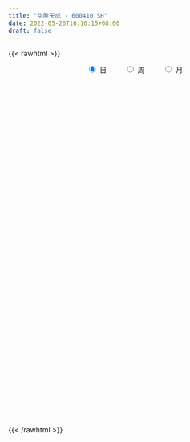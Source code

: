 ```yaml
---
title: "华胜天成 - 600410.SH"
date: 2022-05-26T16:10:15+08:00
draft: false
---
```

{{< rawhtml >}}
    <div style="text-align: center">
        <label style="padding: 1rem;"><input style="margin-right: .5rem" type="radio" name="period" value="D" checked onclick="period_change(this)">日</label>
        <label style="padding: 1rem;"><input style="margin-right: .5rem" type="radio" name="period" value="W" onclick="period_change(this)">周</label>
        <label style="padding: 1rem;"><input style="margin-right: .5rem" type="radio" name="period" value="M" onclick="period_change(this)">月</label>
    </div>
    <div id="chart" style="height: 700px;"></div> 
    <script type="text/javascript">
        const D_v = [103081.48,81368.11,66476.11,73966.86,69247.88,100463.67,100341.13,153006.82,151535.17,101116.41,258297.51,167943.5,125331.64,129805.99,103105.23,179217.36,361509.26,1179442.74,1188783.4199999999,730028.79,515048.38,355319.3,552659.83,359901.08,374373.39,291246.68,448275.56,213821.34,176191.51,331407.83,216852.66,164697.01,276663.46,160978.26,139048.0,141288.55,140179.25,178211.87,171961.9,277904.94,705373.9,360721.02,226083.11,233293.3,279871.24,185705.41,260835.43,200640.84,256568.01,213458.53,238254.69,237160.06,141088.15,133685.34,169226.51,183416.0,126257.2,156723.6,151501.06,87183.41,111827.1,106205.1,173079.97,109061.91,86098.5,150029.02,233425.63,106593.52,78244.27,84532.81,101349.04,79813.33,93870.35,115180.89,175668.72,114642.95,123932.53,91752.19,359206.13,256859.69,167930.75,163287.6,231475.25,201350.36,225375.2,198900.03,124162.66,146781.7,125094.31,81683.02,133338.76,115079.81,137357.46,85097.6,85537.4,94667.72,83549.56,73456.1,70391.27,56892.05,51917.25,73394.75,155547.11,70335.88,86906.1,78142.95,68244.39,68118.6,58750.43,138394.9,90617.33,78700.24,67622.82,98427.9,50975.48,59137.8,98678.0,62322.8,90899.94,86863.34,102602.06,262710.89,201090.06,145022.92,172843.85,135103.63,112146.71,128182.12,90360.91,78663.43,88794.83,146744.73,127652.09,223487.41,915561.96,566722.87,351466.34,297504.8,226996.29,206145.14,248713.21,236112.35,163988.73,165591.58,174675.46,188811.16,147687.0,135399.3,138772.41,157956.94,150666.35,160708.36,144267.02,107963.39,99430.68,142267.9,120054.38,256447.04,226846.2,130569.66,165118.81,139330.95,147529.61,91189.44,230279.17,197123.06,514195.1,1435764.9099999999,598886.61,808571.26,742933.9300000001,544826.21,544408.41,362772.53,559096.02,445202.92,228856.28,243565.16,523812.46,686192.22,417455.48,421089.77,440844.4,329691.45,328409.93,329984.09,569642.28,402892.77,561504.59,615530.01,290331.86,207390.76,184396.29,188419.74,240240.57,269747.64,189895.63,654949.49,845905.48,753821.59,1018879.51,651086.85,1075747.8200000001,1261221.1000000001,1124914.54,704179.34,555358.88,565206.65,388482.78,446627.62,303151.58,369788.8,528806.74,263309.7,270870.89,196938.76,191018.47,296645.96,283312.26,223552.07,197189.85,156255.38,116140.12,218222.71,109401.78,111034.91,147035.47,198147.6,137604.1,271705.31,266632.73,198393.1,150581.64,164830.15,154858.24,198111.14,133221.17,121288.0,199269.93,123374.25,134304.53,143092.42,103927.3,181247.82,137853.33,125015.25,144281.32,223601.22,136484.93,180146.4]
const D_histogram = [0.0,0.0,-0.0025463248,-0.0084574986,-0.0104241004,-0.0053306149,-0.0011595125,0.0047573878,0.0140002102,0.013987747,0.0323299172,0.0395006328,0.0309325972,0.0294200047,0.0278937746,0.0340080211,0.0788853341,0.1245174727,0.1724076634,0.1806212326,0.1650321711,0.141965942,0.1329230436,0.1067393577,0.0932202162,0.0722254503,0.0347494478,-0.0022559939,-0.0242962269,-0.0312913225,-0.0506907684,-0.0582764669,-0.0897529276,-0.1082539994,-0.10722046,-0.1032999301,-0.1032644142,-0.0946197387,-0.1005744682,-0.0545180368,-0.0247390085,-0.0143251414,-0.0178385978,-0.0158167056,-0.0065662459,-0.0041040215,0.0029182215,-0.0003397058,-0.0258239004,-0.0517189512,-0.06107994,-0.0875275391,-0.0943808261,-0.092207464,-0.0778983785,-0.066128066,-0.055138954,-0.0565770573,-0.0592181938,-0.0540436489,-0.046032998,-0.0423033336,-0.0311451798,-0.0241412316,-0.0187768415,-0.024889335,-0.0199492159,-0.0172295073,-0.0185575176,-0.011461644,-0.0045371103,0.000651023,-0.0006280531,-0.0020631083,0.005418475,0.0046825784,0.0064821486,0.0059327299,0.0249861191,0.0437832304,0.0517618957,0.057528951,0.0653054332,0.0584686457,0.0618429766,0.0515161224,0.0445127454,0.0309236616,0.0164013719,0.0032944204,0.0038795111,-0.002947421,-0.0146936453,-0.0244067038,-0.0310042578,-0.0352325541,-0.0293775931,-0.0231862006,-0.0259901294,-0.0252914549,-0.0249291045,-0.0285687919,-0.0440336161,-0.0487683845,-0.0489711111,-0.0500400591,-0.0470146141,-0.0446652089,-0.0389318314,-0.0491582109,-0.0502326093,-0.0396563214,-0.0228798275,-0.0100644113,0.0002575883,0.0116659625,0.0263215035,0.035164103,0.0474776933,0.0561077103,0.0656777141,0.0885872246,0.0948422814,0.0958581737,0.0926803477,0.0804475635,0.0687408032,0.0501626384,0.036433474,0.0238275286,0.0112557588,-0.003852095,-0.0223014652,0.0079505207,0.0352147612,0.051438723,0.0444588865,0.0263908058,0.0067270735,0.0011185768,-0.003047033,-0.0111883695,-0.0181784483,-0.0170191343,-0.0146029816,-0.0057488526,-0.0060741029,-0.0133982693,-0.0087403224,-0.0012637119,-0.0064493597,-0.019284926,-0.020882258,-0.0191334125,-0.0229934359,-0.0167125248,-0.0101102266,0.0046667469,0.0148477058,0.0203040748,0.0148087339,0.0141905755,0.010247636,0.0088713635,0.0104321083,0.006708182,0.047715099,0.0723803813,0.0853450791,0.089463751,0.0933616815,0.0864933031,0.0551707811,0.0259915246,-0.0418554712,-0.0996541296,-0.1287523524,-0.1291083958,-0.0811421674,-0.03840319,-0.0164097106,0.005505245,0.0281241476,0.0409999768,0.0367897905,0.0373235137,0.0534811137,0.0561263723,0.062161121,0.0405061818,0.0178549879,0.0040223751,-0.0029287848,-0.0090247764,-0.014244634,-0.033925487,-0.0539030663,-0.055665745,-0.0311143381,-0.0110693573,0.0268235267,0.0304595756,0.0366147849,0.0707462552,0.0764280427,0.0574243102,0.0461496798,0.0153164623,-0.0108780406,-0.046168844,-0.0622314429,-0.0576001902,-0.0873349988,-0.0972850354,-0.0953673838,-0.0954671096,-0.0863976457,-0.0922812823,-0.1044657684,-0.1190844987,-0.1061114384,-0.1062769001,-0.0952811334,-0.0865834491,-0.0725648212,-0.0576951486,-0.0448545814,-0.0530020084,-0.0622692202,-0.1022430434,-0.1438184099,-0.1462379304,-0.1485440731,-0.1273453399,-0.1049987655,-0.0796739942,-0.0523521668,-0.0238152041,-0.0023400596,0.018693858,0.0402205133,0.0595595203,0.0668051711,0.0729587922,0.0760245494,0.0806499658,0.0890175401,0.0690947933,0.0648741322,0.0622723306]
const D_fast = [0.0,0.0,-0.003182906,-0.0112084545,-0.0157810813,-0.0120202496,-0.0081390252,-0.001032778,0.0117100969,0.0151945705,0.0416192199,0.0586650938,0.0578302075,0.0636726162,0.0691198297,0.0837360815,0.148334728,0.2250962348,0.3160883414,0.3694572187,0.3951261999,0.4075514564,0.4317393188,0.4322404724,0.442026385,0.4390879817,0.4102993411,0.3727299009,0.3446156112,0.329797685,0.297725547,0.2755707317,0.2216560391,0.1760914675,0.1503198918,0.1284154392,0.1026348517,0.0876245924,0.0565262458,0.0889531681,0.1125474443,0.119380026,0.1114069201,0.1094746359,0.1170835341,0.1185197532,0.1262715515,0.1229286978,0.0909885281,0.0521637395,0.0275327657,-0.0207967182,-0.0512452117,-0.0721237156,-0.0772892247,-0.0820509287,-0.0848465552,-0.1004289229,-0.1178746078,-0.1262109752,-0.1297085738,-0.1365547428,-0.1331828839,-0.1322142436,-0.1315440639,-0.1438788911,-0.143926076,-0.1455137443,-0.151481134,-0.1472506714,-0.1414604153,-0.1361095261,-0.1375456155,-0.1394964478,-0.1306602457,-0.1302254977,-0.1268053904,-0.1258716266,-0.1005717076,-0.0708287887,-0.0499096495,-0.0297603564,-0.0056575159,0.0021228579,0.0209579331,0.0235101095,0.0276349188,0.0217767504,0.0113548037,-0.0009285427,0.0006264258,-0.0069373616,-0.0223569972,-0.0381717317,-0.0525203501,-0.065556785,-0.0670462222,-0.0666513799,-0.075952841,-0.0815770302,-0.087446956,-0.0982288413,-0.1247020695,-0.1416289341,-0.1540744385,-0.1676534013,-0.1763816097,-0.1851985069,-0.1891980871,-0.2117140194,-0.2253465701,-0.2246843626,-0.2136278255,-0.2033285121,-0.1929421155,-0.1786172507,-0.1573813338,-0.1397477085,-0.1155646949,-0.0929077503,-0.066918318,-0.0218620013,0.0081036258,0.0330840615,0.0530763224,0.0609554291,0.0664338697,0.0603963645,0.0557755685,0.0491265053,0.0393686751,0.0232977977,-0.0007269388,0.0315126772,0.067580608,0.0966642505,0.1007991357,0.0893287564,0.0713467925,0.06601794,0.0610905719,0.0501521431,0.0386174522,0.0355219827,0.03428739,0.0417043057,0.0398605297,0.029186796,0.0316596623,0.0388203448,0.0320223571,0.0143655593,0.0075476628,0.0045131552,-0.0050952272,-0.0029924472,0.0010822943,0.0170259545,0.0309188398,0.0414512276,0.0396580701,0.0425875556,0.0412065251,0.0420480935,0.0462168654,0.0441699845,0.0971056763,0.1398660539,0.1741670215,0.2006516312,0.227889982,0.2426449294,0.2251151027,0.2024337274,0.1241228637,0.041410673,-0.019875638,-0.0525087803,-0.0248280938,0.0083100862,0.0262011379,0.0494924048,0.0791423443,0.1022681676,0.107255429,0.1171200306,0.146647909,0.1633247606,0.1848997896,0.1733713958,0.1551839489,0.1423569299,0.1346735739,0.1263213881,0.1175403721,0.0893781473,0.0559248014,0.0402456865,0.0570185089,0.0742961502,0.118894916,0.1301458588,0.1454547643,0.1972727983,0.2220615965,0.2174139416,0.2176767312,0.1906726292,0.1617586162,0.1149256018,0.0833051421,0.0735363473,0.0219677889,-0.0123035065,-0.0342277008,-0.0581942041,-0.0707241516,-0.0996781087,-0.1379790369,-0.1823688919,-0.1959236911,-0.2226583779,-0.2354828945,-0.2484310725,-0.25255365,-0.2521077645,-0.2504808426,-0.2718787717,-0.2967132886,-0.3622478726,-0.4397778416,-0.4787568447,-0.5181990056,-0.5288366074,-0.5327397244,-0.5273334517,-0.5130996659,-0.4905165043,-0.4696263747,-0.4439189925,-0.4123372089,-0.3781083219,-0.3541613783,-0.3297680592,-0.3076961646,-0.2829082567,-0.2522862975,-0.254935346,-0.242937474,-0.2299711929]
const D_slow = [0.0,0.0,-0.0006365812,-0.0027509559,-0.0053569809,-0.0066896347,-0.0069795128,-0.0057901658,-0.0022901133,0.0012068235,0.0092893028,0.019164461,0.0268976103,0.0342526115,0.0412260551,0.0497280604,0.0694493939,0.1005787621,0.1436806779,0.1888359861,0.2300940289,0.2655855144,0.2988162753,0.3255011147,0.3488061687,0.3668625313,0.3755498933,0.3749858948,0.3689118381,0.3610890075,0.3484163154,0.3338471986,0.3114089667,0.2843454669,0.2575403519,0.2317153693,0.2058992658,0.1822443311,0.1571007141,0.1434712049,0.1372864528,0.1337051674,0.1292455179,0.1252913415,0.1236497801,0.1226237747,0.12335333,0.1232684036,0.1168124285,0.1038826907,0.0886127057,0.0667308209,0.0431356144,0.0200837484,0.0006091538,-0.0159228627,-0.0297076012,-0.0438518656,-0.058656414,-0.0721673262,-0.0836755758,-0.0942514092,-0.1020377041,-0.108073012,-0.1127672224,-0.1189895561,-0.1239768601,-0.1282842369,-0.1329236163,-0.1357890273,-0.1369233049,-0.1367605492,-0.1369175624,-0.1374333395,-0.1360787208,-0.1349080761,-0.133287539,-0.1318043565,-0.1255578267,-0.1146120191,-0.1016715452,-0.0872893074,-0.0709629491,-0.0563457877,-0.0408850436,-0.028006013,-0.0168778266,-0.0091469112,-0.0050465682,-0.0042229631,-0.0032530853,-0.0039899406,-0.0076633519,-0.0137650279,-0.0215160923,-0.0303242309,-0.0376686291,-0.0434651793,-0.0499627116,-0.0562855753,-0.0625178515,-0.0696600494,-0.0806684534,-0.0928605496,-0.1051033274,-0.1176133421,-0.1293669957,-0.1405332979,-0.1502662557,-0.1625558085,-0.1751139608,-0.1850280412,-0.190747998,-0.1932641009,-0.1931997038,-0.1902832132,-0.1837028373,-0.1749118115,-0.1630423882,-0.1490154606,-0.1325960321,-0.1104492259,-0.0867386556,-0.0627741122,-0.0396040253,-0.0194921344,-0.0023069336,0.010233726,0.0193420945,0.0252989767,0.0281129164,0.0271498926,0.0215745263,0.0235621565,0.0323658468,0.0452255276,0.0563402492,0.0629379506,0.064619719,0.0648993632,0.064137605,0.0613405126,0.0567959005,0.0525411169,0.0488903715,0.0474531584,0.0459346327,0.0425850653,0.0403999847,0.0400840567,0.0384717168,0.0336504853,0.0284299208,0.0236465677,0.0178982087,0.0137200775,0.0111925209,0.0123592076,0.0160711341,0.0211471528,0.0248493362,0.0283969801,0.0309588891,0.03317673,0.035784757,0.0374618025,0.0493905773,0.0674856726,0.0888219424,0.1111878801,0.1345283005,0.1561516263,0.1699443216,0.1764422027,0.1659783349,0.1410648025,0.1088767144,0.0765996155,0.0563140736,0.0467132761,0.0426108485,0.0439871597,0.0510181966,0.0612681908,0.0704656385,0.0797965169,0.0931667953,0.1071983884,0.1227386686,0.1328652141,0.137328961,0.1383345548,0.1376023586,0.1353461645,0.131785006,0.1233036343,0.1098278677,0.0959114314,0.0881328469,0.0853655076,0.0920713893,0.0996862832,0.1088399794,0.1265265432,0.1456335539,0.1599896314,0.1715270514,0.1753561669,0.1726366568,0.1610944458,0.145536585,0.1311365375,0.1093027878,0.0849815289,0.061139683,0.0372729056,0.0156734941,-0.0073968264,-0.0335132685,-0.0632843932,-0.0898122528,-0.1163814778,-0.1402017611,-0.1618476234,-0.1799888287,-0.1944126159,-0.2056262612,-0.2188767633,-0.2344440684,-0.2600048292,-0.2959594317,-0.3325189143,-0.3696549326,-0.4014912675,-0.4277409589,-0.4476594575,-0.4607474992,-0.4667013002,-0.4672863151,-0.4626128506,-0.4525577222,-0.4376678422,-0.4209665494,-0.4027268513,-0.383720714,-0.3635582225,-0.3413038375,-0.3240301392,-0.3078116062,-0.2922435235]
const D_data = [['2021-05-17', 6.4526, 6.3928, 6.3828, 6.5125],['2021-05-18', 6.4028, 6.3928, 6.313, 6.4427],['2021-05-19', 6.4227, 6.3529, 6.323, 6.4227],['2021-05-20', 6.313, 6.2831, 6.2831, 6.3429],['2021-05-21', 6.303, 6.303, 6.2731, 6.3629],['2021-05-24', 6.2831, 6.3928, 6.2831, 6.4127],['2021-05-25', 6.3728, 6.4028, 6.3429, 6.4227],['2021-05-26', 6.4127, 6.4526, 6.3928, 6.5623],['2021-05-27', 6.4726, 6.5424, 6.4526, 6.6222],['2021-05-28', 6.5324, 6.4626, 6.4427, 6.5723],['2021-05-31', 6.4726, 6.7618, 6.4726, 6.8416],['2021-06-01', 6.692, 6.7219, 6.6521, 6.7917],['2021-06-02', 6.7119, 6.5524, 6.5424, 6.7219],['2021-06-03', 6.5623, 6.6421, 6.5623, 6.7618],['2021-06-04', 6.6521, 6.6621, 6.6322, 6.7419],['2021-06-07', 6.6521, 6.8017, 6.6521, 6.8216],['2021-06-08', 6.8216, 7.4799, 6.8117, 7.4799],['2021-06-09', 7.6295, 7.8289, 7.4898, 8.2279],['2021-06-10', 7.6295, 8.2478, 7.5597, 8.6068],['2021-06-11', 8.0284, 8.0683, 7.9187, 8.3376],['2021-06-15', 7.9885, 7.9187, 7.7691, 8.158],['2021-06-16', 7.799, 7.8788, 7.789, 8.0583],['2021-06-17', 7.8788, 8.1182, 7.7093, 8.168],['2021-06-18', 7.9985, 7.9486, 7.9187, 8.0783],['2021-06-21', 7.9486, 8.1281, 7.8788, 8.1979],['2021-06-22', 8.1281, 8.0583, 7.9486, 8.1281],['2021-06-23', 7.9785, 7.789, 7.6694, 7.9985],['2021-06-24', 7.799, 7.6594, 7.6394, 7.8489],['2021-06-25', 7.7192, 7.7292, 7.5896, 7.7491],['2021-06-28', 7.7392, 7.8688, 7.7392, 8.0384],['2021-06-29', 7.8289, 7.6594, 7.6295, 7.8788],['2021-06-30', 7.6893, 7.7392, 7.6694, 7.8489],['2021-07-01', 7.7491, 7.3203, 7.3103, 7.809],['2021-07-02', 7.2804, 7.3103, 7.2106, 7.44],['2021-07-05', 7.3602, 7.4599, 7.3203, 7.5098],['2021-07-06', 7.4599, 7.4599, 7.3602, 7.5597],['2021-07-07', 7.3901, 7.3702, 7.2505, 7.4101],['2021-07-08', 7.3402, 7.4499, 7.2904, 7.5198],['2021-07-09', 7.38, 7.22, 7.17, 7.38],['2021-07-12', 7.28, 7.94, 7.27, 7.94],['2021-07-13', 8.29, 7.93, 7.88, 8.29],['2021-07-14', 7.84, 7.8, 7.75, 8.1],['2021-07-15', 7.74, 7.65, 7.56, 7.82],['2021-07-16', 7.64, 7.72, 7.64, 7.84],['2021-07-19', 7.71, 7.85, 7.45, 7.9],['2021-07-20', 7.71, 7.81, 7.62, 7.84],['2021-07-21', 7.81, 7.91, 7.76, 7.97],['2021-07-22', 7.9, 7.81, 7.81, 7.93],['2021-07-23', 7.81, 7.46, 7.45, 7.82],['2021-07-26', 7.42, 7.3, 7.2, 7.49],['2021-07-27', 7.3, 7.38, 7.24, 7.57],['2021-07-28', 7.3, 7.02, 6.9, 7.39],['2021-07-29', 7.06, 7.11, 7.06, 7.18],['2021-07-30', 7.05, 7.14, 6.99, 7.25],['2021-08-02', 7.12, 7.27, 7.08, 7.33],['2021-08-03', 7.32, 7.25, 7.22, 7.4],['2021-08-04', 7.18, 7.25, 7.15, 7.32],['2021-08-05', 7.22, 7.07, 7.05, 7.23],['2021-08-06', 7.05, 6.99, 6.91, 7.16],['2021-08-09', 6.94, 7.04, 6.94, 7.05],['2021-08-10', 7.02, 7.06, 6.98, 7.11],['2021-08-11', 7.07, 6.99, 6.97, 7.1],['2021-08-12', 7.01, 7.08, 7.0, 7.17],['2021-08-13', 7.06, 7.04, 7.01, 7.11],['2021-08-16', 7.04, 7.02, 7.0, 7.07],['2021-08-17', 7.02, 6.84, 6.82, 7.03],['2021-08-18', 6.83, 6.94, 6.61, 7.0],['2021-08-19', 6.84, 6.9, 6.84, 7.03],['2021-08-20', 6.87, 6.82, 6.78, 6.91],['2021-08-23', 6.8, 6.91, 6.79, 6.91],['2021-08-24', 6.92, 6.92, 6.82, 6.94],['2021-08-25', 6.92, 6.91, 6.88, 6.99],['2021-08-26', 6.94, 6.82, 6.82, 6.95],['2021-08-27', 6.8, 6.79, 6.66, 6.81],['2021-08-30', 6.74, 6.9, 6.72, 6.97],['2021-08-31', 6.86, 6.8, 6.78, 6.88],['2021-09-01', 6.8, 6.82, 6.71, 6.84],['2021-09-02', 6.8, 6.78, 6.73, 6.8],['2021-09-03', 7.02, 7.07, 6.98, 7.19],['2021-09-06', 7.03, 7.18, 7.02, 7.23],['2021-09-07', 7.12, 7.14, 7.07, 7.2],['2021-09-08', 7.13, 7.18, 7.09, 7.21],['2021-09-09', 7.2, 7.28, 7.12, 7.28],['2021-09-10', 7.27, 7.14, 7.13, 7.3],['2021-09-13', 7.15, 7.3, 7.09, 7.43],['2021-09-14', 7.3, 7.15, 7.14, 7.41],['2021-09-15', 7.13, 7.18, 7.09, 7.28],['2021-09-16', 7.18, 7.07, 7.05, 7.24],['2021-09-17', 7.08, 7.0, 6.9, 7.11],['2021-09-22', 6.9, 6.95, 6.88, 7.02],['2021-09-23', 7.0, 7.09, 6.96, 7.14],['2021-09-24', 7.1, 6.98, 6.97, 7.15],['2021-09-27', 7.0, 6.86, 6.79, 7.09],['2021-09-28', 6.81, 6.81, 6.75, 6.86],['2021-09-29', 6.77, 6.78, 6.73, 6.85],['2021-09-30', 6.81, 6.75, 6.69, 6.82],['2021-10-08', 6.77, 6.85, 6.76, 6.87],['2021-10-11', 6.83, 6.86, 6.81, 6.89],['2021-10-12', 6.86, 6.73, 6.72, 6.88],['2021-10-13', 6.76, 6.74, 6.66, 6.76],['2021-10-14', 6.75, 6.71, 6.67, 6.77],['2021-10-15', 6.71, 6.62, 6.62, 6.73],['2021-10-18', 6.58, 6.38, 6.3, 6.59],['2021-10-19', 6.46, 6.41, 6.35, 6.47],['2021-10-20', 6.42, 6.4, 6.39, 6.54],['2021-10-21', 6.4, 6.33, 6.32, 6.42],['2021-10-22', 6.32, 6.33, 6.27, 6.38],['2021-10-25', 6.33, 6.28, 6.26, 6.36],['2021-10-26', 6.28, 6.29, 6.26, 6.31],['2021-10-27', 6.3, 6.02, 5.99, 6.3],['2021-10-28', 5.99, 6.04, 5.93, 6.07],['2021-10-29', 6.02, 6.15, 6.0, 6.18],['2021-11-01', 6.15, 6.25, 6.14, 6.27],['2021-11-02', 6.25, 6.24, 6.18, 6.4],['2021-11-03', 6.22, 6.24, 6.21, 6.31],['2021-11-04', 6.28, 6.29, 6.24, 6.32],['2021-11-05', 6.31, 6.39, 6.3, 6.44],['2021-11-08', 6.38, 6.38, 6.32, 6.4],['2021-11-09', 6.41, 6.49, 6.38, 6.53],['2021-11-10', 6.48, 6.52, 6.47, 6.56],['2021-11-11', 6.53, 6.61, 6.53, 6.68],['2021-11-12', 6.63, 6.91, 6.6, 7.05],['2021-11-15', 6.88, 6.84, 6.78, 7.05],['2021-11-16', 6.85, 6.86, 6.76, 6.92],['2021-11-17', 6.69, 6.87, 6.62, 6.89],['2021-11-18', 6.88, 6.78, 6.73, 6.97],['2021-11-19', 6.83, 6.78, 6.68, 6.83],['2021-11-22', 6.73, 6.66, 6.65, 6.79],['2021-11-23', 6.66, 6.67, 6.61, 6.7],['2021-11-24', 6.68, 6.64, 6.6, 6.7],['2021-11-25', 6.65, 6.59, 6.56, 6.67],['2021-11-26', 6.57, 6.49, 6.37, 6.58],['2021-11-29', 6.45, 6.35, 6.32, 6.46],['2021-11-30', 6.44, 6.99, 6.43, 6.99],['2021-12-01', 7.3, 7.13, 7.07, 7.42],['2021-12-02', 7.07, 7.15, 7.01, 7.3],['2021-12-03', 7.1, 6.93, 6.92, 7.12],['2021-12-06', 6.9, 6.76, 6.73, 6.93],['2021-12-07', 6.8, 6.66, 6.61, 6.83],['2021-12-08', 6.67, 6.78, 6.67, 6.84],['2021-12-09', 6.78, 6.78, 6.76, 6.99],['2021-12-10', 6.77, 6.7, 6.65, 6.81],['2021-12-13', 6.69, 6.67, 6.62, 6.75],['2021-12-14', 6.66, 6.75, 6.63, 6.77],['2021-12-15', 6.77, 6.77, 6.71, 6.84],['2021-12-16', 6.8, 6.88, 6.75, 6.91],['2021-12-17', 6.89, 6.79, 6.78, 6.91],['2021-12-20', 6.79, 6.68, 6.67, 6.88],['2021-12-21', 6.63, 6.82, 6.62, 6.82],['2021-12-22', 6.85, 6.89, 6.81, 6.9],['2021-12-23', 6.9, 6.74, 6.7, 6.9],['2021-12-24', 6.75, 6.59, 6.58, 6.8],['2021-12-27', 6.59, 6.68, 6.49, 6.68],['2021-12-28', 6.65, 6.71, 6.64, 6.75],['2021-12-29', 6.69, 6.62, 6.61, 6.73],['2021-12-30', 6.61, 6.74, 6.58, 6.8],['2021-12-31', 6.74, 6.77, 6.69, 6.8],['2022-01-04', 6.78, 6.93, 6.78, 6.96],['2022-01-05', 6.92, 6.95, 6.82, 7.02],['2022-01-06', 6.9, 6.95, 6.86, 6.96],['2022-01-07', 6.98, 6.83, 6.82, 7.05],['2022-01-10', 6.83, 6.89, 6.71, 6.96],['2022-01-11', 6.89, 6.85, 6.83, 7.0],['2022-01-12', 6.86, 6.88, 6.85, 6.94],['2022-01-13', 6.98, 6.93, 6.91, 7.08],['2022-01-14', 6.88, 6.87, 6.85, 7.04],['2022-01-17', 6.94, 7.56, 6.93, 7.56],['2022-01-18', 7.79, 7.59, 7.51, 8.18],['2022-01-19', 7.45, 7.62, 7.41, 7.71],['2022-01-20', 7.51, 7.64, 7.45, 7.94],['2022-01-21', 7.6, 7.75, 7.54, 7.9],['2022-01-24', 7.7, 7.7, 7.5, 7.85],['2022-01-25', 7.61, 7.37, 7.25, 7.68],['2022-01-26', 7.4, 7.29, 7.16, 7.58],['2022-01-27', 7.21, 6.56, 6.56, 7.27],['2022-01-28', 6.36, 6.31, 6.26, 6.48],['2022-02-07', 6.43, 6.36, 6.28, 6.47],['2022-02-08', 6.36, 6.55, 6.3, 6.56],['2022-02-09', 6.56, 7.21, 6.56, 7.21],['2022-02-10', 7.2, 7.35, 7.08, 7.38],['2022-02-11', 7.35, 7.25, 7.22, 7.48],['2022-02-14', 7.17, 7.37, 7.05, 7.4],['2022-02-15', 7.37, 7.52, 7.21, 7.57],['2022-02-16', 7.62, 7.53, 7.43, 7.62],['2022-02-17', 7.43, 7.38, 7.33, 7.51],['2022-02-18', 7.4, 7.47, 7.4, 7.63],['2022-02-21', 7.8, 7.76, 7.62, 7.87],['2022-02-22', 7.65, 7.7, 7.53, 7.84],['2022-02-23', 7.73, 7.83, 7.61, 8.1],['2022-02-24', 7.8, 7.5, 7.35, 7.89],['2022-02-25', 7.6, 7.41, 7.38, 7.68],['2022-02-28', 7.4, 7.45, 7.27, 7.47],['2022-03-01', 7.42, 7.5, 7.38, 7.55],['2022-03-02', 7.46, 7.49, 7.42, 7.6],['2022-03-03', 7.51, 7.48, 7.43, 7.58],['2022-03-04', 7.41, 7.23, 7.18, 7.45],['2022-03-07', 7.25, 7.1, 7.03, 7.3],['2022-03-08', 7.14, 7.24, 7.06, 7.81],['2022-03-09', 7.3, 7.61, 6.86, 7.75],['2022-03-10', 7.77, 7.67, 7.52, 7.9],['2022-03-11', 7.53, 8.07, 7.5, 8.07],['2022-03-14', 7.89, 7.79, 7.72, 7.97],['2022-03-15', 7.72, 7.89, 7.63, 8.39],['2022-03-16', 8.0, 8.41, 7.89, 8.56],['2022-03-17', 8.3, 8.24, 8.06, 8.34],['2022-03-18', 8.11, 7.97, 7.86, 8.13],['2022-03-21', 7.91, 8.05, 7.81, 8.07],['2022-03-22', 7.96, 7.74, 7.7, 7.96],['2022-03-23', 7.75, 7.67, 7.63, 7.88],['2022-03-24', 7.63, 7.39, 7.37, 7.65],['2022-03-25', 7.37, 7.47, 7.37, 7.55],['2022-03-28', 7.42, 7.67, 7.37, 7.68],['2022-03-29', 7.61, 7.13, 7.13, 7.61],['2022-03-30', 7.13, 7.21, 7.09, 7.25],['2022-03-31', 7.17, 7.27, 7.1, 7.28],['2022-04-01', 7.2, 7.18, 7.12, 7.24],['2022-04-06', 7.18, 7.25, 7.17, 7.32],['2022-04-07', 7.23, 7.0, 6.93, 7.25],['2022-04-08', 6.97, 6.79, 6.67, 6.99],['2022-04-11', 6.78, 6.59, 6.55, 6.89],['2022-04-12', 6.64, 6.83, 6.5, 6.84],['2022-04-13', 6.8, 6.6, 6.6, 6.8],['2022-04-14', 6.68, 6.67, 6.62, 6.75],['2022-04-15', 6.63, 6.6, 6.41, 6.69],['2022-04-18', 6.54, 6.64, 6.45, 6.64],['2022-04-19', 6.69, 6.65, 6.58, 6.73],['2022-04-20', 6.75, 6.63, 6.63, 6.79],['2022-04-21', 6.6, 6.31, 6.3, 6.6],['2022-04-22', 6.25, 6.17, 6.14, 6.29],['2022-04-25', 6.0, 5.55, 5.55, 6.02],['2022-04-26', 5.49, 5.17, 5.13, 5.53],['2022-04-27', 5.09, 5.38, 5.03, 5.38],['2022-04-28', 5.33, 5.2, 5.14, 5.38],['2022-04-29', 5.13, 5.38, 5.13, 5.41],['2022-05-05', 5.38, 5.36, 5.3, 5.46],['2022-05-06', 5.26, 5.39, 5.18, 5.51],['2022-05-09', 5.38, 5.44, 5.36, 5.54],['2022-05-10', 5.35, 5.51, 5.32, 5.52],['2022-05-11', 5.55, 5.48, 5.48, 5.68],['2022-05-12', 5.45, 5.53, 5.41, 5.57],['2022-05-13', 5.54, 5.61, 5.52, 5.64],['2022-05-16', 5.72, 5.67, 5.61, 5.78],['2022-05-17', 5.65, 5.58, 5.52, 5.66],['2022-05-18', 5.69, 5.6, 5.59, 5.82],['2022-05-19', 5.52, 5.59, 5.51, 5.62],['2022-05-20', 5.58, 5.64, 5.57, 5.67],['2022-05-23', 5.67, 5.74, 5.65, 5.75],['2022-05-24', 5.79, 5.37, 5.36, 5.83],['2022-05-25', 5.43, 5.51, 5.39, 5.53],['2022-05-26', 5.52, 5.52, 5.36, 5.58]]
const W_v = [479216.29,732671.5299999999,143003.83,500405.36,360958.62,872988.8899999999,758274.3600000001,1059009.8999999999,1284293.8400000001,741467.5699999999,852354.5,1805895.3200000001,1757381.1100000003,873027.76,692950.71,672318.21,1079575.3599999999,1392821.3100000001,798262.1799999999,612245.88,533136.6799999999,1159046.52,913826.6200000001,902145.72,750956.6599999999,1046851.4999999999,639656.74,743120.7799999999,523808.3799999999,478893.98,235993.63,123906.46,2393870.3899999997,4195340.2800000003,2677134.0,2482165.9500000002,2197102.77,1664905.9300000002,1754727.25,3614411.6699999999,3026683.3999999999,1452966.6200000001,1285796.8299999998,1201491.8300000001,1286540.22,850734.3100000001,758477.58,979503.64,1203523.1099999999,1133430.7,1186690.8200000001,1089464.1000000001,942951.1299999999,1183982.28,618903.45,571187.8800000001,682693.49,489519.22,438875.77,392315.36,255306.05,294831.17,256431.29,603738.2,866050.46,703355.23,806368.88,873330.49,972942.72,1166488.6499999999,753419.13,1356030.6299999999,660641.71,543754.3,502532.94,274759.61,877333.6099999999,914071.8399999999,605745.3100000001,761425.4299999999,676087.02,1597721.29,1978528.22,4196959.7199999997,3437610.1299999999,4523794.29,4347097.8499999996,2057096.98,2197417.23,2706713.8600000003,2233653.21,3324621.4100000001,8515616.9700000007,11533300.9800000004,7829349.1599999992,6003479.25,2950201.2300000004,4657320.1900000004,3608741.3499999996,2992270.5499999998,5421627.7199999988,3373116.0899999999,2250398.5900000003,3875078.4900000002,3421639.0499999998,3409444.4800000004,2529340.2400000002,2984241.4199999999,3572650.21,5007709.9200000009,2883384.8400000003,4838154.4100000001,2705050.5900000003,220995.76,1189804.6100000001,2439908.8599999999,1656424.0,2460937.8500000001,1649708.9300000002,1358900.3,1107571.8800000001,853077.87,933475.3200000001,2498465.2999999998,2777134.7999999998,1586706.8500000001,1353501.3999999999,2267837.5,2325353.0099999998,1961267.8400000001,2687791.0199999996,2846604.3600000003,4949476.5,5368387.1500000004,6043775.0699999994,6249917.1499999994,4044046.23,5084874.4100000001,8049557.8000000007,6010689.0800000001,3388264.0800000001,4469270.9699999997,4875881.5499999998,6614330.21,7233135.6699999999,6026910.8200000003,2853175.4199999999,3302143.1600000001,2490646.7199999997,2413923.1600000001,1527201.79,3190940.9299999997,5951584.5499999989,4981042.959999999,3128447.0199999996,2202333.7000000002,3202607.3399999999,1728247.8400000003,1483043.3200000001,1485912.23,1099282.47,1373968.0700000001,895399.17,698979.7,317143.36,143609.09,703010.48,535842.96,1486489.72,952047.8400000001,819408.7700000001,568495.3199999999,766310.84,962654.8899999999,735846.6899999999,659742.6800000001,568116.79,765470.2699999999,950674.6000000001,1036476.99,831375.3999999999,897519.9199999999,696746.6899999999,404264.86,429956.67,1104658.6499999999,982663.26,812223.24,498076.76,837484.2100000001,606312.0699999999,445077.15,537403.91,761872.1399999999,1030195.9800000001,162523.97,483596.94,394140.44,606463.2000000001,784483.87,3638981.5699999998,1782928.5899999999,1503908.4800000002,1150599.22,770689.5699999999,1803376.2700000003,1183620.9300000002,963646.77,787124.3700000001,587357.49,654390.9400000001,474746.42,865202.52,1020903.65,820313.9000000001,330101.59,402660.1799999999,83549.56,326051.42,459176.43,434581.5,374842.0,605399.03,766207.1699999999,532746.02,2184890.6699999999,1215471.79,840753.9300000001,743503.36,613983.37,778981.71,805452.23,4100351.8100000001,2456306.0900000003,2099881.6000000001,1850019.6400000001,2439901.5100000002,1090195.0,3463451.7000000002,4817149.6500000004,2258827.5100000002,1629714.8899999999,770976.6900000001,911360.13,703223.86,1052142.9299999999,352969.38,711457.88,691136.12,684513.87]
const W_histogram = [0.0,-0.0107277493,-0.0566041369,-0.0677256858,-0.0702065464,-0.0247214683,0.0182181917,0.0736774635,0.1149866556,0.1311125542,0.1341006433,0.2047178507,0.2201963549,0.2061132743,0.1769226421,0.1116355659,0.1114184501,0.064057891,-0.0287983076,-0.0518908825,-0.0873193737,-0.0817536823,-0.0613204285,-0.0274518806,-0.0158931192,-0.0125758387,-0.0694462023,-0.059354828,-0.0959849783,-0.1389493527,-0.1492554517,-0.1356907325,0.0160742766,0.1190434116,0.1504424066,0.097775287,0.1520168557,0.1546434188,0.1698475753,0.1999515496,0.2039265367,0.146070361,0.0956832494,0.0259038027,-0.0587366552,-0.1550578218,-0.199684288,-0.2412854879,-0.3627798813,-0.3801819153,-0.3791209805,-0.3479571719,-0.3044777397,-0.2751967181,-0.2849384424,-0.2544610373,-0.2290148772,-0.2056260142,-0.186192193,-0.1615673113,-0.1422376166,-0.111038114,-0.1023588468,-0.1804367968,-0.2289863253,-0.2305488649,-0.186175657,-0.1441347056,-0.051434786,-0.0333610708,0.002492837,0.0653918051,0.083364331,0.0929970187,0.0706479302,0.0711856625,0.1043021348,0.1228325617,0.1201650514,0.079947581,0.0886199458,0.145709451,0.1872546725,0.318720184,0.3458484939,0.4533694418,0.4597877668,0.4548040849,0.4006084798,0.3765717615,0.3712080155,0.3858730457,0.4063635908,0.5091770316,0.4715526609,0.3747606768,0.2184148724,0.1385240833,0.1313902022,0.0695674064,0.0877129419,-0.0516138169,-0.1221459356,-0.0903233861,-0.0815610337,-0.1358038717,-0.1514238908,-0.1492981332,-0.1282009926,-0.0540985025,0.0094453832,0.0503190218,-0.0002341902,-0.0520834155,-0.0726861179,-0.0972324281,-0.0782739965,-0.0735212994,-0.0974481867,-0.1588322117,-0.2134316169,-0.2502701369,-0.2467991423,-0.2030681299,-0.1689645598,-0.1734218197,-0.1366316482,-0.1003795932,-0.0642282784,-0.080068657,-0.1096975674,-0.1099618824,-0.0223207731,-0.0308488561,0.0996746095,0.1654556512,0.1518981489,0.1385253185,0.2120371253,0.1965662918,0.1536316104,0.160171363,0.2738748391,0.3941719772,0.3799074078,0.2735578428,0.1963909748,0.1582606623,0.0604840574,-0.0163319833,-0.0797625973,-0.0550663528,0.1013567037,0.078722407,-0.0093133841,-0.0210480343,-0.0275766247,-0.0737182049,-0.1395488968,-0.192955317,-0.2410594521,-0.305686019,-0.3091159403,-0.3458589517,-0.3695862402,-0.3442426737,-0.320505886,-0.3008427265,-0.4196394137,-0.4544650345,-0.4433449058,-0.418277283,-0.3911910098,-0.3270938294,-0.3079606189,-0.2886760578,-0.2830130295,-0.2492655751,-0.221388682,-0.2140578497,-0.2010452351,-0.2247983294,-0.2488291455,-0.2292023789,-0.1623477559,-0.0906668037,-0.0233344659,-0.0086635031,0.0117094615,0.0619330535,0.0943584619,0.1168915776,0.1413302576,0.1513520948,0.1113771546,0.0845434855,0.079892108,0.0726579835,0.0837510874,0.1081052633,0.2162569173,0.2733894522,0.2885634788,0.2632539592,0.2342673794,0.2416332381,0.2223458149,0.1830278787,0.1436481615,0.1187302005,0.0866814495,0.0637710975,0.067427644,0.0739887349,0.0684560501,0.063135348,0.0446808248,0.039919686,0.022840068,-0.0049463093,-0.0309556515,-0.0276137567,0.0118816202,0.0304583244,0.0246695414,0.0504430682,0.0517753439,0.0580221226,0.0483823836,0.0534310531,0.059641573,0.064842464,0.1225969485,0.0619270184,0.0819562731,0.105380734,0.1115961655,0.0987870177,0.1395939704,0.1515605214,0.1189506583,0.0732412221,0.0151686936,-0.0348795636,-0.0925114923,-0.1746390651,-0.2163626011,-0.2166796094,-0.2026586896,-0.1894967836]
const W_fast = [0.0,-0.0134096866,-0.0734371085,-0.1014900788,-0.121522576,-0.0822178649,-0.034723657,0.0391549807,0.1092108366,0.1581148737,0.1946281237,0.3164247938,0.3869523868,0.4243976247,0.439437653,0.4020594683,0.429696965,0.3983508787,0.2982951031,0.2622298077,0.204971473,0.1900987438,0.1952018906,0.2222074683,0.2297929498,0.2299662707,0.1557343566,0.1509870238,0.0903606289,0.0126589163,-0.0349610456,-0.0553190095,0.1004645687,0.2331945566,0.3022041533,0.2739808555,0.3662266381,0.4075140559,0.4651801063,0.5452719679,0.6002285891,0.5788900037,0.5524237045,0.4891202085,0.3897955867,0.2547099647,0.1601624265,0.0582398546,-0.1539495091,-0.2663970219,-0.3601163323,-0.4159418167,-0.4485818193,-0.4880999773,-0.5690763122,-0.6022141664,-0.6340217256,-0.6620393662,-0.6891535933,-0.7049205393,-0.7211502488,-0.7177102747,-0.7346207193,-0.8578078685,-0.9636039783,-1.0228037341,-1.0249744404,-1.0189671654,-0.9391259424,-0.9293924948,-0.8929153778,-0.8136684585,-0.7748548498,-0.7419729074,-0.7466600134,-0.7283258655,-0.6691338594,-0.6198952922,-0.5925215396,-0.6127521147,-0.5819247635,-0.4884078955,-0.4000490058,-0.1889034484,-0.075313015,0.1455502933,0.2669155601,0.3756328994,0.4215894143,0.4916956363,0.5791338942,0.6902671858,0.8123486286,1.0424563274,1.1227201218,1.119618307,1.0178762206,0.9726164524,0.9983301218,0.9538991775,0.9939729486,0.8417427356,0.740674133,0.749915836,0.7382879299,0.650094124,0.5966181322,0.5614193565,0.5504662489,0.6110441134,0.676949345,0.730402739,0.6797909794,0.6149209002,0.5761466684,0.5272922512,0.5266821836,0.5130545559,0.4647656219,0.363673544,0.2557162345,0.1563101804,0.0980813894,0.0910453692,0.0829077994,0.0350950846,0.0377273441,0.0488845007,0.068978746,0.0331212031,-0.0239320992,-0.0516868847,0.0303740312,0.0141337343,0.1695758522,0.2767208067,0.3011378417,0.3223963409,0.4489174291,0.4825881684,0.4780613897,0.524643983,0.7068161689,0.9256563013,1.0063685838,0.9684084795,0.9403393552,0.9417742083,0.8591186178,0.7782195812,0.694848318,0.7057779742,0.8875402066,0.8845865117,0.7942223745,0.7772257157,0.7638029692,0.6992318377,0.5985139217,0.4968686722,0.3884996741,0.2474516024,0.1667426961,0.0435349468,-0.0725889018,-0.1333060037,-0.1896956875,-0.2452432097,-0.4689497503,-0.6173916297,-0.7171077275,-0.7966094254,-0.8673209047,-0.8849971816,-0.9428541258,-0.9957385792,-1.0608288082,-1.0893977477,-1.116868025,-1.1630516551,-1.2003003493,-1.280253026,-1.3664911285,-1.4041649566,-1.3778972726,-1.3288830213,-1.2673843,-1.2548792129,-1.231578883,-1.1658720276,-1.1098570038,-1.0581009936,-0.9983297493,-0.9504698884,-0.9626005399,-0.9682983376,-0.9529766882,-0.9420463168,-0.910015441,-0.8586349492,-0.6964190659,-0.570939168,-0.4836242718,-0.4431203015,-0.4135400364,-0.3457658683,-0.3094668377,-0.3030278042,-0.3064954811,-0.3017308919,-0.3121092806,-0.3190768582,-0.2985634008,-0.2735051261,-0.2619237983,-0.2514606635,-0.2587449805,-0.2535261977,-0.2648957988,-0.2939187534,-0.3276670084,-0.3312285529,-0.2887627708,-0.2625714855,-0.2621928833,-0.2238085894,-0.2095324777,-0.1887801683,-0.1863243114,-0.1679178787,-0.1467969656,-0.1253854585,-0.0369817369,-0.0821699125,-0.0416515895,0.0081180549,0.0422325278,0.0541201345,0.1298255798,0.1796822611,0.1768100625,0.1494109319,0.0951305768,0.0363624287,-0.0443973731,-0.1701847121,-0.2659988984,-0.320485809,-0.3571295617,-0.3913418516]
const W_slow = [0.0,-0.0026819373,-0.0168329716,-0.033764393,-0.0513160296,-0.0574963967,-0.0529418487,-0.0345224828,-0.005775819,0.0270023196,0.0605274804,0.1117069431,0.1667560318,0.2182843504,0.2625150109,0.2904239024,0.3182785149,0.3342929877,0.3270934107,0.3141206901,0.2922908467,0.2718524261,0.256522319,0.2496593489,0.2456860691,0.2425421094,0.2251805588,0.2103418518,0.1863456072,0.151608269,0.1142944061,0.080371723,0.0843902921,0.114151145,0.1517617467,0.1762055684,0.2142097824,0.2528706371,0.2953325309,0.3453204183,0.3963020525,0.4328196427,0.4567404551,0.4632164057,0.4485322419,0.4097677865,0.3598467145,0.2995253425,0.2088303722,0.1137848934,0.0190046482,-0.0679846447,-0.1441040797,-0.2129032592,-0.2841378698,-0.3477531291,-0.4050068484,-0.456413352,-0.5029614002,-0.5433532281,-0.5789126322,-0.6066721607,-0.6322618724,-0.6773710716,-0.734617653,-0.7922548692,-0.8387987834,-0.8748324598,-0.8876911564,-0.896031424,-0.8954082148,-0.8790602635,-0.8582191808,-0.8349699261,-0.8173079436,-0.7995115279,-0.7734359942,-0.7427278538,-0.712686591,-0.6926996957,-0.6705447093,-0.6341173465,-0.5873036784,-0.5076236324,-0.4211615089,-0.3078191485,-0.1928722068,-0.0791711855,0.0209809344,0.1151238748,0.2079258787,0.3043941401,0.4059850378,0.5332792957,0.6511674609,0.7448576301,0.7994613482,0.8340923691,0.8669399196,0.8843317712,0.9062600067,0.8933565525,0.8628200686,0.840239222,0.8198489636,0.7858979957,0.748042023,0.7107174897,0.6786672415,0.6651426159,0.6675039617,0.6800837172,0.6800251696,0.6670043157,0.6488327863,0.6245246793,0.6049561801,0.5865758553,0.5622138086,0.5225057557,0.4691478514,0.4065803172,0.3448805317,0.2941134992,0.2518723592,0.2085169043,0.1743589922,0.1492640939,0.1332070243,0.1131898601,0.0857654682,0.0582749976,0.0526948044,0.0449825903,0.0699012427,0.1112651555,0.1492396928,0.1838710224,0.2368803037,0.2860218767,0.3244297793,0.36447262,0.4329413298,0.5314843241,0.626461176,0.6948506367,0.7439483804,0.783513546,0.7986345604,0.7945515645,0.7746109152,0.760844327,0.7861835029,0.8058641047,0.8035357586,0.7982737501,0.7913795939,0.7729500427,0.7380628185,0.6898239892,0.6295591262,0.5531376214,0.4758586364,0.3893938985,0.2969973384,0.21093667,0.1308101985,0.0555995169,-0.0493103366,-0.1629265952,-0.2737628217,-0.3783321424,-0.4761298949,-0.5579033522,-0.6348935069,-0.7070625214,-0.7778157788,-0.8401321725,-0.895479343,-0.9489938055,-0.9992551142,-1.0554546966,-1.117661983,-1.1749625777,-1.2155495167,-1.2382162176,-1.2440498341,-1.2462157099,-1.2432883445,-1.2278050811,-1.2042154656,-1.1749925712,-1.1396600069,-1.1018219832,-1.0739776945,-1.0528418231,-1.0328687961,-1.0147043003,-0.9937665284,-0.9667402126,-0.9126759832,-0.8443286202,-0.7721877505,-0.7063742607,-0.6478074159,-0.5873991063,-0.5318126526,-0.4860556829,-0.4501436426,-0.4204610924,-0.3987907301,-0.3828479557,-0.3659910447,-0.347493861,-0.3303798485,-0.3145960115,-0.3034258053,-0.2934458838,-0.2877358668,-0.2889724441,-0.296711357,-0.3036147961,-0.3006443911,-0.29302981,-0.2868624246,-0.2742516576,-0.2613078216,-0.246802291,-0.234706695,-0.2213489318,-0.2064385385,-0.1902279225,-0.1595786854,-0.1440969308,-0.1236078625,-0.097262679,-0.0693636377,-0.0446668832,-0.0097683906,0.0281217397,0.0578594043,0.0761697098,0.0799618832,0.0712419923,0.0481141192,0.004454353,-0.0496362973,-0.1038061997,-0.1544708721,-0.201845068]
const W_data = [['2017-07-07', 8.7374, 8.9549, 8.7275, 9.0339],['2017-07-14', 8.9351, 8.7868, 8.6979, 9.3403],['2017-07-21', 8.7671, 8.1641, 8.0554, 8.7671],['2017-08-04', 8.4804, 8.3915, 8.2333, 8.8066],['2017-08-11', 8.3618, 8.4014, 8.3421, 8.6682],['2017-08-18', 8.3816, 9.0735, 8.3816, 9.3107],['2017-08-25', 9.0735, 9.2711, 8.7868, 9.3403],['2017-09-01', 9.281, 9.7258, 9.1822, 9.7357],['2017-09-08', 9.6665, 9.884, 9.6665, 10.2398],['2017-09-15', 9.884, 9.8246, 9.6863, 10.2398],['2017-09-22', 9.795, 9.8246, 9.627, 10.3287],['2017-09-29', 9.884, 11.0206, 9.6764, 11.3665],['2017-10-13', 11.1689, 10.7537, 10.6351, 11.5148],['2017-10-20', 10.7241, 10.5857, 10.0717, 10.7241],['2017-10-27', 10.5264, 10.4671, 10.1113, 10.7636],['2017-11-03', 10.477, 9.9136, 9.8049, 10.477],['2017-11-10', 10.0026, 10.6846, 9.8938, 10.7241],['2017-11-17', 10.6549, 10.0816, 9.8148, 10.8427],['2017-11-24', 9.8938, 9.1921, 9.1624, 10.1113],['2017-12-01', 9.3206, 9.7653, 9.2514, 9.8345],['2017-12-08', 9.7159, 9.4392, 9.024, 9.7851],['2017-12-15', 9.9828, 9.8444, 9.6863, 10.2595],['2017-12-22', 9.795, 10.0816, 9.5281, 10.22],['2017-12-29', 9.9927, 10.3979, 9.795, 10.4078],['2018-01-05', 10.4177, 10.2595, 10.131, 10.5165],['2018-01-12', 10.1904, 10.22, 10.1014, 10.6944],['2018-01-19', 10.0816, 9.3206, 9.2514, 10.1409],['2018-01-26', 9.3403, 10.0124, 9.1525, 10.1607],['2018-02-02', 9.9927, 9.3206, 9.0932, 10.1113],['2018-02-09', 9.1921, 8.9549, 8.7671, 9.5677],['2018-02-14', 9.0438, 9.1229, 8.9944, 9.5182],['2018-02-23', 9.1921, 9.3304, 9.1624, 9.3996],['2018-03-02', 9.4194, 11.4753, 9.3008, 11.6927],['2018-03-09', 11.5642, 11.6235, 11.1491, 12.0485],['2018-03-16', 11.6729, 11.2183, 10.9811, 12.1375],['2018-03-23', 11.2183, 10.2299, 10.1014, 11.9299],['2018-03-30', 10.2991, 11.7026, 10.2991, 11.7817],['2018-04-04', 11.7224, 11.3665, 11.3567, 12.5131],['2018-04-13', 11.4357, 11.7421, 11.0997, 11.9695],['2018-04-20', 11.7224, 12.2462, 11.1491, 12.9084],['2018-04-27', 12.5427, 12.2264, 11.8706, 13.116],['2018-05-04', 12.3549, 11.5049, 11.1293, 12.7108],['2018-05-11', 11.5642, 11.4654, 11.2282, 11.92],['2018-05-18', 11.4456, 11.0107, 10.8328, 11.6433],['2018-05-25', 11.1194, 10.4572, 10.4276, 11.4456],['2018-06-01', 10.4968, 9.795, 9.7456, 10.6944],['2018-06-08', 9.8345, 9.9729, 9.6962, 10.2101],['2018-06-15', 9.963, 9.6467, 9.5874, 10.4276],['2018-06-22', 9.4095, 7.9961, 7.5909, 9.5479],['2018-06-29', 8.0752, 8.6485, 7.7589, 8.6979],['2018-07-06', 8.6485, 8.54, 8.2333, 8.9549],['2018-07-13', 8.5599, 8.7092, 7.9926, 8.7789],['2018-07-20', 8.6993, 8.7889, 8.4106, 8.8984],['2018-07-27', 8.759, 8.55, 8.4803, 9.2268],['2018-08-03', 8.5599, 7.8533, 7.7836, 8.5898],['2018-08-10', 7.8831, 8.1519, 7.7338, 8.2414],['2018-08-17', 8.0623, 7.9926, 7.9229, 8.5102],['2018-08-24', 7.6641, 7.8632, 7.6641, 8.0623],['2018-08-31', 7.8732, 7.7039, 7.684, 8.1618],['2018-09-07', 7.7139, 7.6741, 7.5546, 7.9826],['2018-09-14', 7.6741, 7.5248, 7.475, 7.7239],['2018-09-21', 7.5148, 7.6243, 7.3655, 7.7039],['2018-09-28', 7.5546, 7.276, 7.266, 7.6542],['2018-10-12', 7.1963, 5.7929, 5.6934, 7.2262],['2018-10-19', 5.7929, 5.554, 5.0962, 5.8825],['2018-10-26', 5.5739, 5.7133, 5.335, 5.9123],['2018-11-02', 5.7332, 6.1214, 5.5839, 6.1313],['2018-11-09', 6.1014, 6.0716, 5.992, 6.4001],['2018-11-16', 6.0218, 6.8679, 6.0218, 6.9475],['2018-11-23', 6.8679, 6.0716, 6.0616, 7.2461],['2018-11-30', 6.0815, 6.3005, 6.0716, 6.6588],['2018-12-07', 6.629, 6.8081, 6.4299, 7.2162],['2018-12-14', 6.6987, 6.4001, 6.3901, 6.7982],['2018-12-21', 6.3602, 6.3204, 6.1313, 6.5195],['2018-12-28', 6.2906, 5.8327, 5.8028, 6.3503],['2019-01-04', 5.9223, 6.0019, 5.6237, 6.0218],['2019-01-11', 6.0318, 6.4598, 6.0119, 6.629],['2019-01-18', 6.4598, 6.4001, 6.2906, 7.0172],['2019-01-25', 6.42, 6.1711, 6.1313, 6.4697],['2019-02-01', 6.2408, 5.564, 5.4346, 6.3304],['2019-02-15', 5.564, 6.0616, 5.554, 6.201],['2019-02-22', 6.1214, 6.848, 6.1214, 6.8579],['2019-03-01', 6.9077, 6.9674, 6.848, 7.3158],['2019-03-08', 7.1267, 8.6893, 7.0371, 9.197],['2019-03-15', 9.0775, 8.0125, 7.903, 9.396],['2019-03-22', 8.112, 9.6548, 7.8732, 9.7544],['2019-03-29', 10.1525, 9.0278, 8.4007, 10.6203],['2019-04-04', 9.0377, 9.2368, 9.0278, 9.6051],['2019-04-12', 9.3463, 8.7988, 8.7192, 9.5354],['2019-04-19', 9.2567, 9.2865, 8.8287, 9.6349],['2019-04-26', 9.2865, 9.7643, 8.6694, 9.7643],['2019-04-30', 9.9634, 10.3814, 9.0377, 10.7298],['2019-05-10', 9.9236, 10.9189, 9.4558, 11.755],['2019-05-17', 11.5659, 12.7205, 11.4564, 14.3329],['2019-05-24', 12.9793, 11.6156, 11.4663, 13.7755],['2019-05-31', 11.8844, 10.9488, 10.6999, 12.5911],['2019-06-06', 11.0782, 9.8638, 9.7743, 11.0881],['2019-06-14', 9.9534, 10.4411, 9.8638, 11.317],['2019-06-21', 10.3217, 11.3469, 10.2023, 11.4962],['2019-06-28', 11.4862, 10.68, 10.6203, 11.7849],['2019-07-05', 11.1279, 11.755, 11.0085, 12.3422],['2019-07-12', 11.5957, 9.5951, 9.406, 11.5957],['2019-07-19', 9.6051, 9.9435, 9.3662, 10.5009],['2019-07-26', 10.033, 11.1578, 9.5155, 11.536],['2019-08-02', 11.2374, 11.0284, 10.8592, 11.4265],['2019-08-09', 11.1379, 10.1425, 10.0131, 11.4862],['2019-08-16', 10.3516, 10.4312, 9.6449, 10.6004],['2019-08-23', 10.5009, 10.6004, 10.471, 11.1379],['2019-08-30', 10.252, 10.889, 10.1824, 11.6953],['2019-09-06', 10.9488, 11.8346, 10.7995, 12.2726],['2019-09-12', 11.9839, 12.1531, 11.8744, 12.5214],['2019-09-20', 12.2726, 12.2726, 12.2029, 13.1186],['2019-09-27', 12.2427, 11.2175, 10.899, 12.3024],['2019-09-30', 11.1478, 10.9985, 10.9687, 11.2673],['2019-10-11', 10.9985, 11.2374, 10.5805, 11.4265],['2019-10-18', 11.3668, 11.0881, 11.0682, 12.2228],['2019-10-25', 11.1478, 11.6356, 10.7497, 11.8247],['2019-11-01', 12.0337, 11.546, 11.1677, 12.2925],['2019-11-08', 11.7152, 11.1478, 10.9786, 11.8247],['2019-11-15', 10.9488, 10.4212, 10.2122, 10.9488],['2019-11-22', 10.4113, 10.1127, 10.0828, 10.8194],['2019-11-29', 10.1127, 9.9634, 9.5553, 10.1724],['2019-12-06', 9.8937, 10.2321, 9.8439, 10.3117],['2019-12-13', 10.2023, 10.7298, 10.1027, 11.108],['2019-12-20', 10.8691, 10.7099, 10.7099, 11.3668],['2019-12-27', 10.5606, 10.2023, 10.1624, 10.6601],['2020-01-03', 10.1226, 10.7099, 9.8738, 10.8293],['2020-01-10', 10.6103, 10.8293, 10.5506, 11.0483],['2020-01-17', 10.8393, 10.9786, 10.7497, 11.2374],['2020-01-23', 10.9786, 10.3416, 10.1724, 11.1279],['2020-02-07', 9.3064, 9.9833, 8.3808, 10.1525],['2020-02-14', 9.9534, 10.1923, 9.6449, 10.4312],['2020-02-21', 10.252, 11.4862, 10.0928, 11.7251],['2020-02-28', 11.6156, 10.481, 10.4511, 12.2128],['2020-03-06', 10.6701, 12.5911, 10.6004, 12.7503],['2020-03-13', 12.3422, 12.4318, 11.4464, 13.5167],['2020-03-20', 12.3622, 11.7251, 10.7397, 12.4915],['2020-03-27', 11.1279, 11.7948, 11.0682, 12.7006],['2020-04-03', 11.2971, 13.2181, 10.9886, 14.4922],['2020-04-10', 13.4968, 12.4617, 12.392, 14.5419],['2020-04-17', 12.1531, 12.1432, 11.7948, 12.6209],['2020-04-24', 12.1432, 12.8399, 12.0536, 13.3077],['2020-04-30', 12.9693, 14.741, 12.0038, 14.741],['2020-05-08', 15.3283, 15.7961, 15.0993, 16.3137],['2020-05-15', 15.7961, 14.7908, 14.4723, 16.0051],['2020-05-22', 14.8107, 13.666, 13.4968, 16.0847],['2020-05-29', 13.7059, 13.8253, 13.3276, 14.0443],['2020-06-05', 13.9447, 14.2533, 13.8751, 14.8704],['2020-06-12', 14.3329, 13.3376, 13.1186, 14.6116],['2020-06-19', 13.248, 13.258, 12.7901, 13.4471],['2020-06-24', 13.3177, 13.1186, 13.0191, 13.7258],['2020-07-03', 13.039, 14.1737, 12.9594, 14.3031],['2020-07-10', 14.2832, 16.4457, 14.2832, 16.7948],['2020-07-17', 16.6253, 14.7503, 14.4611, 16.9145],['2020-07-24', 14.8899, 13.7729, 13.733, 15.5282],['2020-07-31', 13.9126, 14.5608, 13.4837, 14.7104],['2020-08-07', 14.7204, 14.6705, 14.3115, 15.1193],['2020-08-14', 14.4511, 14.102, 13.6632, 14.6506],['2020-08-21', 14.0223, 13.5735, 13.4638, 14.4012],['2020-08-28', 13.4837, 13.374, 12.8155, 13.5934],['2020-09-04', 13.384, 13.0848, 12.7557, 13.6034],['2020-09-11', 13.0648, 12.4365, 12.2271, 13.5435],['2020-09-18', 12.4365, 12.8454, 12.277, 12.8953],['2020-09-25', 12.8753, 12.1174, 11.9877, 13.0848],['2020-09-30', 12.1274, 11.878, 11.8282, 12.2869],['2020-10-09', 12.0575, 12.247, 12.0575, 12.3966],['2020-10-16', 12.3667, 12.1174, 12.0775, 12.7058],['2020-10-23', 12.267, 11.9478, 11.8681, 12.4166],['2020-10-30', 11.9179, 9.654, 9.6141, 12.0077],['2020-11-06', 9.6839, 9.9233, 9.4546, 10.1427],['2020-11-13', 9.9632, 10.043, 9.8036, 10.402],['2020-11-20', 9.9831, 9.9233, 9.7438, 10.0629],['2020-11-27', 9.8934, 9.7039, 9.5842, 10.1128],['2020-12-04', 9.6939, 10.0529, 9.6241, 10.3222],['2020-12-11', 10.0629, 9.3748, 9.275, 10.2325],['2020-12-18', 9.3748, 9.1454, 8.7165, 9.3947],['2020-12-25', 9.0756, 8.7066, 8.6966, 9.3249],['2020-12-31', 8.7066, 8.8362, 8.3076, 9.1953],['2021-01-08', 8.8661, 8.6168, 8.2179, 9.0556],['2021-01-15', 8.6068, 8.1481, 7.8389, 8.7066],['2021-01-22', 8.1481, 7.9686, 7.9486, 8.4173],['2021-01-29', 7.9785, 7.1607, 7.041, 8.0084],['2021-02-05', 7.2305, 6.682, 6.6421, 7.3602],['2021-02-10', 6.692, 6.8615, 6.5823, 6.9812],['2021-02-19', 6.9313, 7.3602, 6.9313, 7.4101],['2021-02-26', 7.4001, 7.5198, 7.1707, 7.8688],['2021-03-05', 7.4998, 7.6195, 7.4499, 7.8289],['2021-03-12', 7.6095, 6.9912, 6.7817, 7.7093],['2021-03-19', 7.0311, 6.9812, 6.8615, 7.1508],['2021-03-26', 7.0012, 7.4001, 6.9712, 7.5198],['2021-04-02', 7.3702, 7.2904, 7.061, 7.3702],['2021-04-09', 7.3203, 7.2305, 7.2106, 7.4101],['2021-04-16', 7.2305, 7.3203, 6.9812, 7.3303],['2021-04-23', 7.3502, 7.1906, 7.1707, 7.5397],['2021-04-30', 7.1906, 6.4327, 6.1834, 7.2505],['2021-05-07', 6.313, 6.3429, 6.2931, 6.4127],['2021-05-14', 6.3529, 6.4526, 6.2033, 6.4925],['2021-05-21', 6.4526, 6.303, 6.2731, 6.5125],['2021-05-28', 6.2831, 6.4626, 6.2831, 6.6222],['2021-06-04', 6.4726, 6.6621, 6.4726, 6.8416],['2021-06-11', 6.6521, 8.0683, 6.6521, 8.6068],['2021-06-18', 7.9885, 7.9486, 7.7093, 8.168],['2021-06-25', 7.9486, 7.7292, 7.5896, 8.1979],['2021-07-02', 7.7392, 7.3103, 7.2106, 8.0384],['2021-07-09', 7.3602, 7.22, 7.17, 7.5597],['2021-07-16', 7.28, 7.72, 7.27, 8.29],['2021-07-23', 7.71, 7.46, 7.45, 7.97],['2021-07-30', 7.42, 7.14, 6.9, 7.57],['2021-08-06', 7.12, 6.99, 6.91, 7.4],['2021-08-13', 6.94, 7.04, 6.94, 7.17],['2021-08-20', 7.04, 6.82, 6.61, 7.07],['2021-08-27', 6.8, 6.79, 6.66, 6.99],['2021-09-03', 6.74, 7.07, 6.71, 7.19],['2021-09-10', 7.03, 7.14, 7.02, 7.3],['2021-09-17', 7.15, 7.0, 6.9, 7.43],['2021-09-24', 6.9, 6.98, 6.88, 7.15],['2021-09-30', 7.0, 6.75, 6.69, 7.09],['2021-10-08', 6.77, 6.85, 6.76, 6.87],['2021-10-15', 6.83, 6.62, 6.62, 6.89],['2021-10-22', 6.58, 6.33, 6.27, 6.59],['2021-10-29', 6.33, 6.15, 5.93, 6.36],['2021-11-05', 6.15, 6.39, 6.14, 6.44],['2021-11-12', 6.38, 6.91, 6.32, 7.05],['2021-11-19', 6.88, 6.78, 6.62, 7.05],['2021-11-26', 6.73, 6.49, 6.37, 6.79],['2021-12-03', 6.45, 6.93, 6.32, 7.42],['2021-12-10', 6.9, 6.7, 6.61, 6.99],['2021-12-17', 6.69, 6.79, 6.62, 6.91],['2021-12-24', 6.79, 6.59, 6.58, 6.9],['2021-12-31', 6.59, 6.77, 6.49, 6.8],['2022-01-07', 6.78, 6.83, 6.78, 7.05],['2022-01-14', 6.83, 6.87, 6.71, 7.08],['2022-01-21', 6.94, 7.75, 6.93, 8.18],['2022-01-28', 7.7, 6.31, 6.26, 7.85],['2022-02-11', 6.43, 7.25, 6.28, 7.48],['2022-02-18', 7.17, 7.47, 7.05, 7.63],['2022-02-25', 7.8, 7.41, 7.35, 8.1],['2022-03-04', 7.4, 7.23, 7.18, 7.6],['2022-03-11', 7.25, 8.07, 6.86, 8.07],['2022-03-18', 7.89, 7.97, 7.63, 8.56],['2022-03-25', 7.91, 7.47, 7.37, 8.07],['2022-04-01', 7.42, 7.18, 7.09, 7.68],['2022-04-08', 7.18, 6.79, 6.67, 7.32],['2022-04-15', 6.78, 6.6, 6.41, 6.89],['2022-04-22', 6.54, 6.17, 6.14, 6.79],['2022-04-29', 6.0, 5.38, 5.03, 6.02],['2022-05-06', 5.38, 5.39, 5.18, 5.51],['2022-05-13', 5.38, 5.61, 5.32, 5.68],['2022-05-20', 5.72, 5.64, 5.51, 5.82],['2022-05-27', 5.67, 5.52, 5.36, 5.83]]
const M_v = [200744.59,133249.15,251486.16,102578.3,93072.95,158076.35,196565.49,142174.42,49826.32,50959.19,43196.01,151255.7,84519.11,44220.69,109280.4,120115.57,130535.1,126195.32,69483.57,56680.18,99712.58,151267.33,97367.42,58949.87,131394.81,403222.69,628477.95,383020.33,248549.19,338205.87,263765.46,269638.61,357909.17,319161.27,178348.78,573723.9400000001,866685.5500000002,1158357.1600000001,1119559.55,518952.52,878064.1800000001,650060.53,313237.34,292880.36,525601.86,947559.0599999999,364404.9100000001,407284.3600000001,613373.23,1769854.4599999995,1258171.3799999999,987678.2899999999,370773.19,405696.6,294861.41,732240.2000000001,898191.1899999999,696229.1899999999,1174258.4099999999,939976.3600000001,203914.92,1157144.8400000001,1039534.6200000002,1925038.9799999997,1265968.1499999999,1209974.4199999997,523352.7,2330967.8800000004,1865359.9199999999,2004222.3299999998,664362.6799999999,1033610.2499999999,1774547.9399999997,1510124.4399999999,1194454.6000000001,1900082.7999999998,2145761.1400000001,3848489.9199999999,4740748.9399999995,5289020.2999999998,1960459.0999999999,1515810.7900000003,1694953.3999999999,2155159.5400000005,1983283.02,816009.61,1041607.2,1191301.6300000001,971750.3700000001,657694.03,2133237.1300000004,2668983.0,1208515.6599999999,1306996.9099999999,2482211.7400000002,2265330.5699999998,1032092.6199999999,1835673.7999999998,1071459.29,711542.7500000002,840552.51,1515368.6000000003,777676.2100000003,830344.1600000001,1922990.22,2308435.2599999998,1262352.6900000004,1575932.26,961097.6199999999,4081759.4000000004,1527879.3600000003,2967634.0899999994,5512938.4900000002,3003345.8400000003,2993589.3000000003,1544239.1399999997,1750741.7999999993,2248814.1600000001,4715792.6299999999,3759113.0600000001,2744371.1599999997,3506338.7600000002,10241807.1399999987,7877543.9699999988,8100662.5400000019,7846812.2600000007,7961837.5100000007,5023644.7299999995,7492937.2700000005,7280556.9400000004,3823178.5,8122555.9300000006,13021778.1899999995,9795628.1199999992,4829877.8100000005,7874676.6399999978,11515920.959999999,8626645.1600000001,9195560.959999999,8485507.7799999993,4996505.1400000006,4683693.8600000003,6944731.7199999988,4655863.4899999984,3390971.25,4831336.8000000007,5530668.0800000001,2832203.5099999998,4635038.1500000004,7604473.3799999999,4275807.1299999999,1797936.7500000002,1474304.3099999998,1760482.2899999998,1754425.9199999999,3120812.4099999992,2348903.0600000005,2342983.5100000002,1354891.6499999999,3264416.1600000001,4971232.1999999993,3638072.2400000007,4108286.3300000001,3640379.4899999993,3507146.1699999985,1479844.6699999999,13501810.6800000016,10060728.25,5873782.9300000016,4278681.9100000001,4659311.2699999986,2544956.8700000001,1198883.8700000001,2585153.2799999998,4160540.48,3062959.5800000001,3324050.1899999999,4120726.3199999998,16746357.8099999987,12519502.6900000013,33881746.3600000069,14208533.3200000003,16835969.6999999993,14001566.589999998,15655295.5199999977,7446416.8700000001,5269917.4299999997,8283699.4700000007,7420042.5499999989,15852259.0299999993,24409325.0900000036,23806951.2499999963,22727552.1200000085,10607319.7700000033,18580944.2200000025,8166412.29,4118171.21,2868952.25,3256921.3199999994,3541172.77,3716046.9100000001,2635626.8699999996,3509567.4499999997,3001741.27,1905022.0599999998,8164962.4999999981,5158975.2600000007,2793930.8900000011,3148870.1700000009,1303358.9099999999,2630333.7199999997,5247463.6200000001,8141091.8399999999,6597193.5100000007,12855009.2300000004,3634642.3700000006,2440077.2500000005]
const M_histogram = [0.0,-0.0118892308,-0.033502899,-0.0580877422,-0.0777210959,-0.0718890414,-0.053862482,-0.0363730383,-0.0289695,-0.0387842771,-0.0247862053,-0.0169935718,-0.0021771947,-0.0056196665,0.0049969227,0.0268059069,0.0500605802,0.0706737639,0.0816696561,0.0828437129,0.1146446601,0.1466487491,0.1376479862,0.1324093548,0.1472939494,0.1655131252,0.195243311,0.1634443577,0.1567882381,0.2275242137,0.2634649176,0.3001541096,0.2743845637,0.3346434213,0.3435336494,0.3580535482,0.4413291124,0.409452861,0.3266057872,0.3568169486,0.3569402263,0.2928657978,0.1622078407,0.0650916609,0.1174860664,0.1006110781,0.0495390082,-0.1658432131,-0.3561461347,-0.3670286102,-0.544876446,-0.635580572,-0.7050600926,-0.7022272359,-0.7422247489,-0.6815621686,-0.5426758882,-0.4437608694,-0.34574427,-0.1910760531,-0.0981721624,0.0282154729,0.0790641879,0.1676487712,0.0893416615,0.0523704064,0.0437709541,0.1347942078,0.2654644475,0.3684360915,0.4188231254,0.3991572985,0.3630826283,0.186692523,0.0483266576,-0.0167392551,-0.0600079206,0.0045220013,0.276546627,0.3430508666,0.3040591413,0.142610801,0.0909815649,0.0114283276,-0.080717056,-0.1695502558,-0.1739937932,-0.1888274107,-0.2342371454,-0.262322598,-0.2283652799,-0.2535534687,-0.3608588827,-0.4373516552,-0.4111760246,-0.4160455282,-0.3637056137,-0.2716472318,-0.2639127633,-0.2944503318,-0.3006915944,-0.3047190112,-0.3020625371,-0.291604277,-0.2428395656,-0.1781944548,-0.1184166561,-0.1000487345,-0.068490909,0.0298755421,0.0224634591,0.0617205898,0.1081576618,0.1773399725,0.1654629272,0.1662618618,0.1429633768,0.1548833793,0.2453420499,0.2269976258,0.2277257331,0.2563286527,0.3858158517,0.4291099006,0.5023900708,0.6797932025,1.1150346229,1.4540388744,1.2658974663,1.3252544025,1.2810033176,1.2633144339,1.4677678529,2.0754717259,1.4252136936,0.4361513243,-0.1472014372,-0.3665454075,-0.5334342797,-0.4672149346,-0.9449424163,-1.3017014715,-1.3313104936,-1.3625883998,-1.3235861075,-1.2206522185,-1.112323089,-0.9955872488,-0.8145594238,-0.6216149828,-0.4889942746,-0.4811268621,-0.4948129083,-0.4510102004,-0.4434783636,-0.473789133,-0.4749256115,-0.4395629569,-0.4269625052,-0.3084604094,-0.1108064862,-0.0370173634,-0.0156301837,0.0632840402,0.0591788361,0.0706061635,0.2114903831,0.3285050139,0.2590517736,0.1098339936,-0.0004838968,-0.1092900722,-0.1940352703,-0.3223452695,-0.3510779354,-0.3735289012,-0.3855662633,-0.2657094564,-0.0364548163,0.2049589173,0.3906978381,0.4775493138,0.5406150787,0.5442077993,0.5294275796,0.5185839045,0.3977918997,0.3214977491,0.2623846302,0.2203573251,0.3704951926,0.5269240147,0.5362449749,0.4916708033,0.498305689,0.3880967746,0.2025380328,-0.0738047307,-0.2504641157,-0.4070023404,-0.5965317888,-0.6656010149,-0.7017723392,-0.7335542943,-0.6936935923,-0.5680641651,-0.4945824604,-0.4399691784,-0.3805352754,-0.3554279221,-0.2604444262,-0.1936962277,-0.1630191839,-0.0540791665,0.0140876918,-0.0560350092,-0.0794814064]
const M_fast = [0.0,-0.0148615385,-0.0448509314,-0.0839577101,-0.1230213378,-0.1351615437,-0.1306006047,-0.1222044206,-0.1220432573,-0.1415541037,-0.1337525832,-0.1302083426,-0.1159362642,-0.1207836527,-0.1089178329,-0.0804073719,-0.0446375535,-0.0063559289,0.0250573774,0.0469423624,0.1074044747,0.1760707509,0.2014819845,0.2293456919,0.2810537738,0.3406512309,0.4191922445,0.4282543806,0.4607953205,0.5884123495,0.6902192828,0.8019470022,0.8447735972,0.9886933101,1.0834669506,1.1875002364,1.3811080788,1.4515950426,1.4503994156,1.5698148141,1.6591731485,1.6683151694,1.5782091725,1.4973659079,1.57913183,1.5874096113,1.5487222933,1.2918792688,1.0125398135,0.9099001854,0.5958332382,0.3462339692,0.1004894254,-0.0722345269,-0.297788227,-0.407516189,-0.4042988806,-0.4163240792,-0.4047435472,-0.2978443436,-0.2294834935,-0.09604199,-0.025427228,0.1050695481,0.0490978537,0.0252192002,0.0275624865,0.1522842921,0.3493206437,0.5444013106,0.6994941259,0.7796176236,0.8343136104,0.7045966359,0.5783124349,0.5090617084,0.4507910628,0.516451485,0.8576127675,1.0098797237,1.0469027837,0.9211071437,0.8922232987,0.8155271433,0.7032024957,0.571981732,0.5240397463,0.4619992761,0.358030255,0.264364153,0.241230151,0.1526535951,-0.0448665396,-0.2306972258,-0.3073156013,-0.416196487,-0.4547829759,-0.430636402,-0.4888801244,-0.5930302758,-0.6744444369,-0.7546516066,-0.8275107668,-0.8899535759,-0.9018987559,-0.8818022588,-0.8516286241,-0.8582728862,-0.8438377879,-0.7380024513,-0.7397986695,-0.6851113913,-0.6116349039,-0.4981176001,-0.4686289136,-0.4262645135,-0.4138221543,-0.363181307,-0.211387124,-0.1729821416,-0.115322601,-0.0226375183,0.2033036436,0.3538751677,0.5527528556,0.900104288,1.6141043641,2.3166183342,2.4449512927,2.8356218295,3.1116215739,3.4097612988,3.981156681,5.1077284855,4.8137738766,3.9337493383,3.3135962175,3.0026158954,2.7023684533,2.6517840647,1.9378209789,1.2556365558,0.8931999103,0.5212749041,0.2293806696,0.0271515039,-0.1426001388,-0.2747611108,-0.2973731418,-0.2598324465,-0.2494603069,-0.36187461,-0.4992638832,-0.5682137254,-0.6715514796,-0.8203095322,-0.9401774135,-1.0147054981,-1.1088456727,-1.0674586794,-0.8975063777,-0.8329715957,-0.815491962,-0.720756728,-0.710067223,-0.6809883548,-0.4872315394,-0.2880906551,-0.292780952,-0.4145402336,-0.5249790982,-0.6611077916,-0.7943618074,-1.0032581239,-1.1197602736,-1.2355934647,-1.3440223926,-1.2905929499,-1.0704520138,-0.777798551,-0.4943851707,-0.2881463665,-0.0899268319,0.0497178385,0.1672945138,0.2860968147,0.2647527848,0.2688330716,0.2753161102,0.2883781364,0.531139802,0.8192996278,0.9626818318,1.041025361,1.1722366689,1.1590519482,1.0241277145,0.7293337684,0.4900583545,0.2317695447,-0.1068928509,-0.3423623307,-0.5539767399,-0.7691472685,-0.9027099645,-0.9190965786,-0.9692604891,-1.0246395016,-1.0603394175,-1.1240890448,-1.0942166554,-1.0758925138,-1.0859702659,-0.9905500402,-0.9188612589,-1.0029927122,-1.046309461]
const M_slow = [0.0,-0.0029723077,-0.0113480324,-0.025869968,-0.0453002419,-0.0632725023,-0.0767381228,-0.0858313823,-0.0930737573,-0.1027698266,-0.1089663779,-0.1132147709,-0.1137590695,-0.1151639862,-0.1139147555,-0.1072132788,-0.0946981337,-0.0770296928,-0.0566122787,-0.0359013505,-0.0072401855,0.0294220018,0.0638339983,0.0969363371,0.1337598244,0.1751381057,0.2239489335,0.2648100229,0.3040070824,0.3608881358,0.4267543652,0.5017928926,0.5703890335,0.6540498888,0.7399333012,0.8294466882,0.9397789663,1.0421421816,1.1237936284,1.2129978655,1.3022329221,1.3754493716,1.4160013318,1.432274247,1.4616457636,1.4867985331,1.4991832852,1.4577224819,1.3686859482,1.2769287957,1.1407096842,0.9818145412,0.805549518,0.629992709,0.4444365218,0.2740459797,0.1383770076,0.0274367902,-0.0589992773,-0.1067682905,-0.1313113311,-0.1242574629,-0.1044914159,-0.0625792231,-0.0402438077,-0.0271512061,-0.0162084676,0.0174900843,0.0838561962,0.1759652191,0.2806710004,0.3804603251,0.4712309821,0.5179041129,0.5299857773,0.5258009635,0.5107989834,0.5119294837,0.5810661404,0.6668288571,0.7428436424,0.7784963427,0.8012417339,0.8040988158,0.7839195518,0.7415319878,0.6980335395,0.6508266868,0.5922674005,0.526686751,0.469595431,0.4062070638,0.3159923431,0.2066544293,0.1038604232,-0.0001509588,-0.0910773623,-0.1589891702,-0.224967361,-0.298579944,-0.3737528426,-0.4499325954,-0.5254482297,-0.5983492989,-0.6590591903,-0.703607804,-0.733211968,-0.7582241517,-0.7753468789,-0.7678779934,-0.7622621286,-0.7468319811,-0.7197925657,-0.6754575726,-0.6340918408,-0.5925263753,-0.5567855311,-0.5180646863,-0.4567291738,-0.3999797674,-0.3430483341,-0.2789661709,-0.182512208,-0.0752347329,0.0503627848,0.2203110855,0.4990697412,0.8625794598,1.1790538264,1.510367427,1.8306182564,2.1464468649,2.5133888281,3.0322567596,3.388560183,3.497598014,3.4607976547,3.3691613029,3.235802733,3.1189989993,2.8827633952,2.5573380273,2.2245104039,1.883863304,1.5529667771,1.2478037225,0.9697229502,0.720826138,0.5171862821,0.3617825363,0.2395339677,0.1192522522,-0.0044509749,-0.117203525,-0.2280731159,-0.3465203992,-0.465251802,-0.5751425413,-0.6818831676,-0.7589982699,-0.7866998915,-0.7959542323,-0.7998617782,-0.7840407682,-0.7692460592,-0.7515945183,-0.6987219225,-0.616595669,-0.5518327256,-0.5243742272,-0.5244952014,-0.5518177195,-0.600326537,-0.6809128544,-0.7686823383,-0.8620645635,-0.9584561294,-1.0248834935,-1.0339971975,-0.9827574682,-0.8850830087,-0.7656956803,-0.6305419106,-0.4944899608,-0.3621330659,-0.2324870898,-0.1330391148,-0.0526646776,0.01293148,0.0680208113,0.1606446094,0.2923756131,0.4264368568,0.5493545577,0.6739309799,0.7709551736,0.8215896818,0.8031384991,0.7405224702,0.6387718851,0.4896389379,0.3232386842,0.1477955994,-0.0355929742,-0.2090163723,-0.3510324136,-0.4746780287,-0.5846703233,-0.6798041421,-0.7686611226,-0.8337722292,-0.8821962861,-0.9229510821,-0.9364708737,-0.9329489507,-0.946957703,-0.9668280546]
const M_data = [['2004-04-30', 1.9097, 1.9468, 1.7439, 2.0068],['2004-05-31', 1.9342, 1.7605, 1.6484, 1.9357],['2004-06-30', 1.7684, 1.5284, 1.511, 2.0123],['2004-07-30', 1.5284, 1.3263, 1.2315, 1.5915],['2004-08-31', 1.3168, 1.2087, 1.0579, 1.4731],['2004-09-30', 1.1905, 1.4226, 1.125, 1.5584],['2004-10-29', 1.4226, 1.5797, 1.3942, 1.6579],['2004-11-30', 1.5631, 1.6215, 1.4605, 1.7447],['2004-12-31', 1.6239, 1.5236, 1.4747, 1.6894],['2005-01-31', 1.5118, 1.26, 1.2418, 1.5773],['2005-02-28', 1.2513, 1.5292, 1.2513, 1.5702],['2005-03-31', 1.5276, 1.4779, 1.425, 1.6697],['2005-04-29', 1.4676, 1.6034, 1.4471, 1.71],['2005-05-31', 1.6026, 1.3859, 1.3691, 1.6324],['2005-06-30', 1.3901, 1.565, 1.3154, 1.7008],['2005-07-29', 1.5607, 1.7903, 1.5386, 1.8314],['2005-08-31', 1.8103, 1.9472, 1.7166, 1.9683],['2005-09-30', 1.943, 2.0694, 1.9283, 2.1673],['2005-10-31', 2.0673, 2.0863, 2.0009, 2.2516],['2005-11-30', 2.0705, 2.0557, 1.8746, 2.082],['2005-12-30', 2.0526, 2.6054, 1.9588, 2.6602],['2006-01-25', 2.6023, 2.8877, 2.4854, 2.9856],['2006-02-28', 2.8645, 2.557, 2.4327, 2.9014],['2006-03-31', 2.5602, 2.6855, 2.4222, 2.7013],['2006-04-28', 2.954, 3.0928, 2.954, 3.5726],['2006-05-31', 3.9044, 3.3722, 3.1852, 3.9044],['2006-06-30', 3.366, 3.8201, 3.2468, 3.9599],['2006-07-31', 3.8201, 3.2222, 3.1975, 4.2147],['2006-08-31', 3.1954, 3.6023, 3.0228, 3.6537],['2006-09-29', 3.5962, 4.9483, 3.4729, 5.1579],['2006-10-31', 4.9278, 5.0552, 4.449, 5.3798],['2006-11-30', 5.0243, 5.5545, 4.6134, 5.7538],['2006-12-29', 5.5484, 5.1086, 5.0778, 6.1546],['2007-01-31', 5.123, 6.6128, 4.9093, 7.6752],['2007-02-28', 6.4114, 6.5286, 5.8936, 7.0176],['2007-03-30', 6.5286, 7.0567, 5.8977, 7.3423],['2007-04-30', 7.1923, 8.6316, 7.1348, 9.5144],['2007-05-31', 8.8405, 7.811, 7.2701, 9.1352],['2007-06-29', 7.8072, 7.3111, 6.774, 9.9968],['2007-07-31', 7.3037, 9.027, 6.871, 9.2135],['2007-08-31', 9.027, 9.1986, 8.0236, 9.9633],['2007-09-28', 9.2135, 8.6726, 8.2474, 10.243],['2007-10-31', 8.8293, 7.6916, 6.8262, 8.833],['2007-11-30', 7.6506, 7.7886, 6.9941, 8.2325],['2007-12-28', 7.7587, 9.8215, 7.5349, 10.146],['2008-01-31', 9.8215, 9.3478, 9.3254, 12.1529],['2008-02-29', 9.3254, 9.0083, 8.0199, 10.1013],['2008-03-31', 8.9188, 6.3898, 6.3525, 9.2881],['2008-04-30', 6.4122, 5.5952, 4.4501, 6.4644],['2008-05-30', 5.7072, 7.1967, 5.5391, 7.7719],['2008-06-30', 7.1061, 4.3977, 3.8316, 7.9259],['2008-07-31', 4.3706, 4.4385, 4.1441, 5.3307],['2008-08-29', 4.3751, 3.8588, 3.6686, 4.597],['2008-09-26', 3.8452, 4.1215, 3.2609, 4.2936],['2008-10-31', 3.8452, 2.9801, 2.568, 4.0264],['2008-11-28', 2.9394, 3.7773, 2.8443, 4.2483],['2008-12-31', 3.7591, 4.8371, 3.6731, 5.0681],['2009-01-23', 5.0092, 4.597, 4.2755, 5.0499],['2009-02-27', 4.6468, 4.8008, 4.52, 6.3181],['2009-03-31', 4.7601, 5.9693, 4.7555, 5.9784],['2009-04-30', 6.0146, 5.7338, 5.6795, 6.1596],['2009-05-27', 6.3087, 6.7024, 6.233, 7.6361],['2009-06-30', 6.773, 6.2633, 6.2482, 6.9648],['2009-07-31', 6.2633, 7.202, 6.1119, 7.414],['2009-08-31', 7.2172, 5.2337, 5.2287, 7.3232],['2009-09-30', 5.1883, 5.4911, 5.1277, 6.657],['2009-10-30', 5.5517, 5.7586, 5.5517, 6.1573],['2009-11-30', 5.6879, 7.303, 5.6375, 7.9692],['2009-12-31', 7.308, 8.5698, 7.303, 8.812],['2010-01-29', 8.5698, 9.13, 8.2266, 10.7299],['2010-02-26', 8.9685, 9.236, 7.8834, 9.5691],['2010-03-31', 9.2864, 8.8171, 8.166, 9.6448],['2010-04-30', 8.8171, 8.8272, 8.3326, 10.0738],['2010-05-31', 8.6152, 6.7831, 6.6014, 8.9634],['2010-06-30', 6.7528, 6.5747, 6.4601, 8.012],['2010-07-30', 6.5578, 7.0295, 6.002, 7.4842],['2010-08-31', 7.0182, 7.0519, 6.6421, 7.5797],['2010-09-30', 7.1418, 8.5117, 7.1081, 9.528],['2010-10-29', 8.5454, 12.2173, 8.377, 13.1718],['2010-11-30', 12.324, 10.8979, 9.8817, 13.3627],['2010-12-31', 10.7239, 10.0108, 9.382, 11.7233],['2011-01-31', 10.0838, 8.2198, 7.6808, 10.3589],['2011-02-28', 8.2478, 9.2248, 8.0289, 9.3988],['2011-03-31', 9.2192, 8.6745, 8.5959, 9.4606],['2011-04-29', 8.6689, 8.1362, 7.9778, 9.8199],['2011-05-31', 8.1362, 7.6949, 7.4403, 8.6285],['2011-06-30', 7.7119, 8.4644, 7.5874, 8.5323],['2011-07-29', 8.4814, 8.2324, 8.2041, 9.3244],['2011-08-31', 8.2154, 7.6044, 7.0499, 8.5606],['2011-09-30', 7.5817, 7.5025, 7.0159, 7.7175],['2011-10-31', 7.5365, 8.1702, 7.0329, 8.2607],['2011-11-30', 8.1192, 7.3215, 7.1347, 8.9227],['2011-12-30', 7.5308, 5.7372, 5.4317, 7.5817],['2012-01-31', 5.6297, 5.3412, 4.996, 5.8956],['2012-02-29', 5.2789, 6.1729, 5.228, 6.6255],['2012-03-30', 6.1446, 5.5166, 5.4317, 6.8179],['2012-04-27', 5.5222, 6.0428, 5.4543, 6.105],['2012-05-31', 6.1559, 6.6595, 5.9522, 6.7217],['2012-06-29', 6.5916, 5.6307, 5.4384, 6.6425],['2012-07-31', 5.665, 4.8273, 4.7998, 5.7405],['2012-08-31', 4.841, 4.7449, 4.6762, 5.4109],['2012-09-28', 4.7243, 4.4427, 4.3123, 5.1431],['2012-10-31', 4.4496, 4.2093, 4.1612, 4.7517],['2012-11-30', 4.2161, 4.0239, 3.6119, 4.3672],['2012-12-31', 4.0101, 4.3603, 3.8385, 4.4771],['2013-01-31', 4.3809, 4.6007, 4.1887, 4.7655],['2013-02-28', 4.5801, 4.6556, 4.4221, 4.8959],['2013-03-29', 4.6419, 4.1543, 4.12, 4.9165],['2013-04-26', 4.1818, 4.2779, 4.017, 4.5732],['2013-05-31', 4.2573, 5.3423, 4.2161, 5.6169],['2013-06-28', 5.3903, 4.1749, 3.9483, 5.4384],['2013-07-31', 4.1818, 4.7724, 4.1337, 5.3375],['2013-08-30', 4.7515, 5.0585, 4.6956, 5.9306],['2013-09-30', 5.0724, 5.6725, 5.0236, 5.7352],['2013-10-31', 5.6725, 4.8561, 4.6119, 6.0283],['2013-11-29', 4.8561, 5.0306, 4.5421, 5.0724],['2013-12-31', 4.9189, 4.7096, 4.5003, 5.205],['2014-01-30', 4.6817, 5.1631, 4.3049, 5.2817],['2014-02-28', 5.1352, 6.5167, 5.0933, 6.7888],['2014-03-31', 6.5237, 5.4771, 5.3585, 7.326],['2014-04-30', 5.498, 5.798, 5.3375, 5.9376],['2014-05-30', 5.7632, 6.3771, 5.1352, 6.5865],['2014-06-30', 6.3004, 8.2959, 6.0702, 8.7703],['2014-07-31', 8.2261, 7.9934, 6.9426, 8.8971],['2014-08-29', 7.9584, 9.0582, 7.6781, 10.1932],['2014-09-30', 9.0723, 11.5382, 9.0092, 11.8395],['2014-10-31', 11.4542, 17.2058, 11.4542, 17.444],['2014-11-28', 17.1567, 19.2304, 15.034, 20.5544],['2014-12-31', 19.2234, 14.2704, 13.4508, 20.7296],['2015-01-30', 14.4946, 18.2566, 12.8413, 20.4984],['2015-02-27', 18.1165, 18.2846, 16.8695, 19.8889],['2015-03-31', 18.3547, 19.7558, 17.0306, 22.4039],['2015-04-30', 19.7698, 24.4776, 19.6858, 25.8507],['2015-05-29', 24.5056, 33.5568, 23.3847, 34.6918],['2015-07-31', 30.2069, 19.537, 19.0319, 30.2069],['2015-08-31', 18.8004, 12.08, 10.9576, 21.5784],['2015-09-30', 11.5749, 13.511, 9.786, 15.2227],['2015-10-30', 14.2336, 16.1768, 13.7566, 16.8362],['2015-11-30', 15.4332, 15.8962, 14.7527, 18.5759],['2015-12-31', 15.826, 18.597, 14.3879, 20.1964],['2016-01-29', 18.5759, 10.5226, 9.5405, 18.59],['2016-02-29', 10.6278, 9.2599, 9.2529, 12.1291],['2016-03-31', 9.3301, 11.5959, 9.1547, 12.2062],['2016-04-29', 11.5047, 10.6208, 10.3823, 12.7324],['2016-05-31', 10.6278, 10.689, 9.4181, 11.2662],['2016-06-30', 10.689, 11.0535, 9.7137, 11.3195],['2016-07-29', 11.0732, 10.9156, 10.7185, 12.0682],['2016-08-31', 10.8663, 10.9057, 10.1767, 11.3687],['2016-09-30', 10.9254, 11.881, 10.6496, 12.4623],['2016-10-31', 12.0583, 12.5312, 12.0583, 14.2454],['2016-11-30', 12.5706, 12.2554, 12.1076, 13.4474],['2016-12-30', 12.2652, 10.7087, 10.689, 12.4031],['2017-01-26', 10.8072, 10.0388, 9.2605, 11.2801],['2017-02-28', 10.0486, 10.4525, 9.9402, 10.817],['2017-03-31', 10.4525, 9.7531, 9.6546, 10.551],['2017-04-28', 9.7728, 8.8073, 8.3443, 11.1323],['2017-05-31', 8.7876, 8.6485, 7.7828, 9.024],['2017-06-30', 8.5793, 8.7572, 8.0554, 9.0142],['2017-07-31', 8.7374, 8.1641, 8.0554, 9.3403],['2017-08-31', 8.4804, 9.4491, 8.2333, 9.4589],['2017-09-29', 9.4886, 11.0206, 9.4688, 11.3665],['2017-10-31', 11.1689, 10.0322, 9.8444, 11.5148],['2017-11-30', 10.0322, 9.4985, 9.1624, 10.8427],['2017-12-29', 9.4688, 10.3979, 9.024, 10.4078],['2018-01-31', 10.4177, 9.4985, 9.1525, 10.6944],['2018-02-28', 9.4787, 9.6566, 8.7671, 9.8938],['2018-03-30', 9.5677, 11.7026, 9.5578, 12.1375],['2018-04-27', 11.7224, 12.2264, 11.0997, 13.116],['2018-05-31', 12.3549, 10.1706, 9.9927, 12.7108],['2018-06-29', 10.1014, 8.6485, 7.5909, 10.4276],['2018-07-31', 8.6485, 8.4007, 7.9926, 9.2268],['2018-08-31', 8.4106, 7.7039, 7.6641, 8.5201],['2018-09-28', 7.7139, 7.276, 7.266, 7.9826],['2018-10-31', 7.1963, 5.8526, 5.0962, 7.2262],['2018-11-30', 5.9721, 6.3005, 5.9521, 7.2461],['2018-12-28', 6.629, 5.8327, 5.8028, 7.2162],['2019-01-31', 5.9223, 5.4346, 5.4346, 7.0172],['2019-02-28', 5.4744, 6.9773, 5.4644, 7.3158],['2019-03-29', 7.0172, 9.0278, 6.848, 10.6203],['2019-04-30', 9.0377, 10.3814, 8.6694, 10.7298],['2019-05-31', 9.9236, 10.9488, 9.4558, 14.3329],['2019-06-28', 11.0782, 10.68, 9.7743, 11.7849],['2019-07-31', 11.1279, 11.0981, 9.3662, 12.3422],['2019-08-30', 11.0981, 10.889, 9.6449, 11.6953],['2019-09-30', 10.9488, 10.9985, 10.7995, 13.1186],['2019-10-31', 10.9985, 11.3569, 10.5805, 12.2925],['2019-11-29', 11.2971, 9.9634, 9.5553, 11.8247],['2019-12-31', 9.8937, 10.262, 9.8439, 11.3668],['2020-01-23', 10.3814, 10.3416, 10.1724, 11.2374],['2020-02-28', 9.3064, 10.481, 8.3808, 12.2128],['2020-03-31', 10.6701, 13.4371, 10.6004, 14.1836],['2020-04-30', 12.9892, 14.741, 11.7948, 14.741],['2020-05-29', 15.3283, 13.8253, 13.3276, 16.3137],['2020-06-30', 13.9447, 13.5367, 12.7901, 14.8704],['2020-07-31', 13.5864, 14.5608, 13.3674, 16.9145],['2020-08-31', 14.7204, 13.2743, 12.8155, 15.1193],['2020-09-30', 13.2743, 11.878, 11.8282, 13.5435],['2020-10-30', 12.0575, 9.654, 9.6141, 12.7058],['2020-11-30', 9.6839, 9.654, 9.4546, 10.402],['2020-12-31', 9.654, 8.8362, 8.3076, 10.3222],['2021-01-29', 8.8661, 7.1607, 7.041, 9.0556],['2021-02-26', 7.2305, 7.5198, 6.5823, 7.8688],['2021-03-31', 7.4998, 7.1308, 6.7817, 7.8289],['2021-04-30', 7.0809, 6.4327, 6.1834, 7.5397],['2021-05-31', 6.313, 6.7618, 6.2033, 6.8416],['2021-06-30', 6.692, 7.7392, 6.5424, 8.6068],['2021-07-30', 7.7491, 7.14, 6.9, 8.29],['2021-08-31', 7.12, 6.8, 6.61, 7.4],['2021-09-30', 6.8, 6.75, 6.69, 7.43],['2021-10-29', 6.77, 6.15, 5.93, 6.89],['2021-11-30', 6.15, 6.99, 6.14, 7.05],['2021-12-31', 7.3, 6.77, 6.49, 7.42],['2022-01-28', 6.78, 6.31, 6.26, 8.18],['2022-02-28', 6.43, 7.45, 6.28, 8.1],['2022-03-31', 7.42, 7.27, 6.86, 8.56],['2022-04-29', 7.2, 5.38, 5.03, 7.32],['2022-05-31', 5.38, 5.52, 5.18, 5.83]]
        const D_a = [null,null,null,null,6.2731,null,null,null,null,null,null,null,null,null,null,null,null,null,8.6068,null,null,null,null,null,null,null,null,null,null,null,null,null,null,7.2106,null,null,null,null,null,null,8.29,null,null,null,null,null,null,null,null,null,null,6.9,null,null,null,null,null,null,null,null,null,null,7.17,null,null,null,null,null,null,null,null,null,null,6.66,null,null,null,null,null,null,null,null,null,null,7.43,null,null,null,null,null,null,null,null,null,null,null,null,null,null,null,null,null,null,null,null,null,null,null,null,null,5.93,null,null,null,null,null,null,null,null,null,null,7.05,null,null,null,null,null,null,null,null,null,null,6.32,null,null,null,null,null,null,null,6.99,null,null,null,null,null,null,null,null,null,null,null,6.49,null,null,null,null,null,null,null,null,null,null,null,null,null,null,8.18,null,null,null,null,null,null,null,6.26,null,null,null,null,null,null,null,null,null,null,null,null,8.1,null,null,null,null,null,null,null,null,null,6.86,null,null,null,null,8.56,null,null,null,null,null,null,null,null,null,null,null,null,null,null,null,null,null,null,null,null,null,null,null,null,null,null,null,5.03,null,null,null,null,null,null,null,null,null,null,null,null,null,null,null,5.83,null,null]
const W_a = [null,null,8.0554,null,null,null,null,null,null,null,null,null,11.5148,null,null,null,null,null,null,null,9.024,null,null,null,null,10.6944,null,null,null,8.7671,null,null,null,null,null,null,null,null,null,null,13.116,null,null,null,null,null,null,null,7.5909,null,null,null,null,9.2268,null,null,null,null,null,null,null,null,null,null,5.0962,null,null,null,null,7.2461,null,null,null,null,null,null,null,null,null,5.4346,null,null,null,null,null,null,null,null,null,null,null,null,null,14.3329,null,null,null,null,null,null,null,null,9.3662,null,null,null,null,null,null,null,null,13.1186,null,null,null,null,null,null,null,null,null,9.5553,null,null,null,null,null,null,null,null,null,null,null,null,null,null,null,null,null,null,null,null,null,16.3137,null,null,null,null,null,12.7901,null,null,null,16.9145,null,null,null,null,null,null,null,null,null,null,null,null,null,null,null,9.4546,null,null,null,10.3222,null,null,null,null,null,null,null,null,null,6.5823,null,null,null,null,null,null,null,null,null,null,null,null,null,null,null,null,8.6068,null,null,null,null,null,null,null,null,null,null,null,null,null,null,null,null,null,null,null,5.93,null,null,null,null,null,null,null,null,null,null,null,8.18,null,null,null,null,null,null,null,null,null,null,null,null,5.03,null,null,null,null]
const M_a = [null,null,null,null,1.0579,null,null,null,null,null,null,null,null,null,null,null,null,null,null,null,null,null,null,null,null,null,null,null,null,null,null,null,null,null,null,null,null,null,null,null,null,null,null,null,null,12.1529,null,null,null,null,null,null,null,null,2.568,null,null,null,null,null,null,null,null,null,null,null,null,null,null,10.7299,null,null,null,null,null,6.002,null,null,null,13.3627,null,null,null,null,null,null,null,null,null,null,null,null,null,null,null,null,null,null,null,null,null,null,null,3.6119,null,null,null,null,null,null,null,null,null,null,null,null,null,null,null,null,null,null,null,null,null,null,null,null,null,null,null,null,null,34.6918,null,null,null,null,null,null,null,null,9.1547,null,null,null,null,null,null,14.2454,null,null,null,null,null,null,7.7828,null,null,null,null,11.5148,null,null,null,null,null,null,null,null,null,null,null,5.0962,null,null,null,null,null,null,14.3329,null,null,null,null,null,null,null,null,8.3808,null,null,null,null,16.9145,null,null,null,null,null,null,null,null,6.1834,null,null,null,null,null,null,null,null,null,null,8.56,null,null]
        const D_b = [[{ coord: ['2021-05-21', 8.29] }, { coord: ['2021-07-13', 7.2106] }],[{ coord: ['2021-07-28', 7.17] }, { coord: ['2022-03-16', 6.9] }]]
const W_b = [[{ coord: ['2017-07-21', 10.6944] }, { coord: ['2018-07-27', 9.024] }],[{ coord: ['2018-10-19', 7.2461] }, { coord: ['2019-05-17', 5.4346] }],[{ coord: ['2019-05-17', 13.1186] }, { coord: ['2020-12-04', 9.5553] }],[{ coord: ['2021-02-10', 8.18] }, { coord: ['2022-01-21', 6.5823] }]]
const M_b = [[{ coord: ['2004-08-31', 10.7299] }, { coord: ['2021-04-30', 2.568] }]]
    </script>
{{< /rawhtml >}}